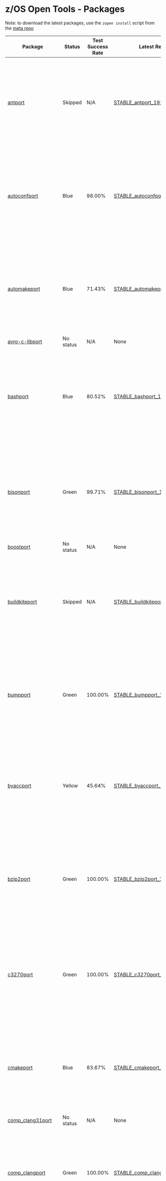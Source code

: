# z/OS Open Tools - Packages

Note: to download the latest packages, use the `zopen install` script from the [meta repo](https://github.com/ZOSOpenTools/meta)

| Package | Status | Test Success Rate | Latest Release | Description |
|---|---|---|---|---|
| [antport](https://github.com/ZOSOpenTools/antport)|Skipped| N/A| [STABLE_antport_1910](https://github.com/ZOSOpenTools/antport/releases/tag/STABLE_antport_1910)| Ant is a Java based build tool.<br /><b>Test Status:</b> Skipped (tests skipped)<br /><b>Runtime Dependencies:</b> java<br /><b>Build Dependencies:</b> comp_xlclang curl git gzip java jq sed tar zoslib<br /><br /><b>Command to download and install on z/OS (if you have curl)</b> <pre>curl -o ant-DEV.20231214_154818.zos.pax.Z -L https://github.com/ZOSOpenTools/antport/releases/download/STABLE_antport_1910/ant-DEV.20231214_154818.zos.pax.Z && pax -rf ant-DEV.20231214_154818.zos.pax.Z && cd ant-DEV && . ./.env</pre><br /><b>Or use:</b> <pre>zopen install ant</pre>
| [autoconfport](https://github.com/ZOSOpenTools/autoconfport)|Blue|98.00%| [STABLE_autoconfport_1736](https://github.com/ZOSOpenTools/autoconfport/releases/tag/STABLE_autoconfport_1736)| Autoconf is an extensible package of M4 macros that produce shell scripts to automatically configure software source code packages.<br /><b>Test Status:</b> Blue (587 tests pass out of 599 tests - 98.00% success rate)<br /><b>Runtime Dependencies:</b> m4 perl<br /><b>Build Dependencies:</b> autoconf automake bash comp_xlclang curl flex git gzip jq m4 make perl sed tar texinfo zlib zoslib<br /><br /><b>Command to download and install on z/OS (if you have curl)</b> <pre>curl -o autoconf-2.71.20231114_002453.zos.pax.Z -L https://github.com/ZOSOpenTools/autoconfport/releases/download/STABLE_autoconfport_1736/autoconf-2.71.20231114_002453.zos.pax.Z && pax -rf autoconf-2.71.20231114_002453.zos.pax.Z && cd autoconf-2.71 && . ./.env</pre><br /><b>Or use:</b> <pre>zopen install autoconf</pre>
| [automakeport](https://github.com/ZOSOpenTools/automakeport)|Blue|71.43%| [STABLE_automakeport_1734](https://github.com/ZOSOpenTools/automakeport/releases/tag/STABLE_automakeport_1734)| GNU Automake is a tool for automatically generating Makefile.in files compliant with the GNU Coding Standards.<br /><b>Test Status:</b> Blue (5 tests pass out of 7 tests - 71.43% success rate)<br /><b>Runtime Dependencies:</b> No dependencies<br /><b>Build Dependencies:</b> autoconf comp_xlclang coreutils curl gawk git gzip help2man jq m4 make perl sed tar zoslib<br /><br /><b>Command to download and install on z/OS (if you have curl)</b> <pre>curl -o automake-1.16.5.20231114_060401.zos.pax.Z -L https://github.com/ZOSOpenTools/automakeport/releases/download/STABLE_automakeport_1734/automake-1.16.5.20231114_060401.zos.pax.Z && pax -rf automake-1.16.5.20231114_060401.zos.pax.Z && cd automake-1.16.5 && . ./.env</pre><br /><b>Or use:</b> <pre>zopen install automake</pre>
| [avro-c-libport](https://github.com/ZOSOpenTools/avro-c-libport)| No status| N/A| None | |
| [bashport](https://github.com/ZOSOpenTools/bashport)|Blue|80.52%| [STABLE_bashport_1808](https://github.com/ZOSOpenTools/bashport/releases/tag/STABLE_bashport_1808)| Bash is the GNU Projects the Bourne Again SHell<br /><b>Test Status:</b> Blue (62 tests pass out of 77 tests - 80.52% success rate)<br /><b>Runtime Dependencies:</b> No dependencies<br /><b>Build Dependencies:</b> comp_clang coreutils curl diffutils git grep gzip jq make ncurses sed tar zoslib<br /><br /><b>Command to download and install on z/OS (if you have curl)</b> <pre>curl -o bash-5.2.21.20231123_190008.zos.pax.Z -L https://github.com/ZOSOpenTools/bashport/releases/download/STABLE_bashport_1808/bash-5.2.21.20231123_190008.zos.pax.Z && pax -rf bash-5.2.21.20231123_190008.zos.pax.Z && cd bash-5.2.21 && . ./.env</pre><br /><b>Or use:</b> <pre>zopen install bash</pre>
| [bisonport](https://github.com/ZOSOpenTools/bisonport)|Green|99.71%| [STABLE_bisonport_1616](https://github.com/ZOSOpenTools/bisonport/releases/tag/STABLE_bisonport_1616)| Bison is a general-purpose parser generator that converts an annotated context-free grammar into a deterministic LR or generalized LR (GLR) parser.<br /><b>Test Status:</b> Green (694 tests pass out of 696 tests - 99.71% success rate)<br /><b>Runtime Dependencies:</b> No dependencies<br /><b>Build Dependencies:</b> autoconf bash comp_clang coreutils curl diffutils flex git gzip help2man jq libiconv m4 make perl sed tar texinfo zoslib<br /><br /><b>Command to download and install on z/OS (if you have curl)</b> <pre>curl -o bison-3.8.2.20231108_184648.zos.pax.Z -L https://github.com/ZOSOpenTools/bisonport/releases/download/STABLE_bisonport_1616/bison-3.8.2.20231108_184648.zos.pax.Z && pax -rf bison-3.8.2.20231108_184648.zos.pax.Z && cd bison-3.8.2 && . ./.env</pre><br /><b>Or use:</b> <pre>zopen install bison</pre>
| [boostport](https://github.com/ZOSOpenTools/boostport)| No status| N/A| None | |
| [buildkiteport](https://github.com/ZOSOpenTools/buildkiteport)|Skipped| N/A| [STABLE_buildkiteport_1846](https://github.com/ZOSOpenTools/buildkiteport/releases/tag/STABLE_buildkiteport_1846)| Buildkite CI/CD<br /><b>Test Status:</b> Skipped (tests skipped)<br /><b>Runtime Dependencies:</b> No dependencies<br /><b>Build Dependencies:</b> comp_go curl git jq sed zoslib<br /><br /><b>Command to download and install on z/OS (if you have curl)</b> <pre>curl -o buildkite-DEV.20231127_211341.zos.pax.Z -L https://github.com/ZOSOpenTools/buildkiteport/releases/download/STABLE_buildkiteport_1846/buildkite-DEV.20231127_211341.zos.pax.Z && pax -rf buildkite-DEV.20231127_211341.zos.pax.Z && cd buildkite-DEV && . ./.env</pre><br /><b>Or use:</b> <pre>zopen install buildkite</pre>
| [bumpport](https://github.com/ZOSOpenTools/bumpport)|Green|100.00%| [STABLE_bumpport_1582](https://github.com/ZOSOpenTools/bumpport/releases/tag/STABLE_bumpport_1582)| A generic version tracking and update tool<br /><b>Test Status:</b> Green (12 tests pass out of 12 tests - 100.00% success rate)<br /><b>Runtime Dependencies:</b> No dependencies<br /><b>Build Dependencies:</b> comp_go comp_xlclang curl git jq sed zoslib<br /><br /><b>Command to download and install on z/OS (if you have curl)</b> <pre>curl -o bump-master.20231108_184515.zos.pax.Z -L https://github.com/ZOSOpenTools/bumpport/releases/download/STABLE_bumpport_1582/bump-master.20231108_184515.zos.pax.Z && pax -rf bump-master.20231108_184515.zos.pax.Z && cd bump-master && . ./.env</pre><br /><b>Or use:</b> <pre>zopen install bump</pre>
| [byaccport](https://github.com/ZOSOpenTools/byaccport)|Yellow|45.64%| [STABLE_byaccport_1583](https://github.com/ZOSOpenTools/byaccport/releases/tag/STABLE_byaccport_1583)| Berkeley Yacc (byacc) is generally conceded to be the best yacc variant available<br /><b>Test Status:</b> Yellow (157 tests pass out of 344 tests - 45.64% success rate)<br /><b>Runtime Dependencies:</b> No dependencies<br /><b>Build Dependencies:</b> comp_clang coreutils curl diffutils git grep gzip jq make sed tar zoslib<br /><br /><b>Command to download and install on z/OS (if you have curl)</b> <pre>curl -o byacc-20230521.20231108_234502.zos.pax.Z -L https://github.com/ZOSOpenTools/byaccport/releases/download/STABLE_byaccport_1583/byacc-20230521.20231108_234502.zos.pax.Z && pax -rf byacc-20230521.20231108_234502.zos.pax.Z && cd byacc-20230521 && . ./.env</pre><br /><b>Or use:</b> <pre>zopen install byacc</pre>
| [bzip2port](https://github.com/ZOSOpenTools/bzip2port)|Green|100.00%| [STABLE_bzip2port_1706](https://github.com/ZOSOpenTools/bzip2port/releases/tag/STABLE_bzip2port_1706)| The bzip2 compression program.<br /><b>Test Status:</b> Green (6 tests pass out of 6 tests - 100.00% success rate)<br /><b>Runtime Dependencies:</b> No dependencies<br /><b>Build Dependencies:</b> comp_xlclang curl git gzip jq make sed tar zoslib<br /><br /><b>Command to download and install on z/OS (if you have curl)</b> <pre>curl -o bzip2-1.0.8.20231113_064143.zos.pax.Z -L https://github.com/ZOSOpenTools/bzip2port/releases/download/STABLE_bzip2port_1706/bzip2-1.0.8.20231113_064143.zos.pax.Z && pax -rf bzip2-1.0.8.20231113_064143.zos.pax.Z && cd bzip2-1.0.8 && . ./.env</pre><br /><b>Or use:</b> <pre>zopen install bzip2</pre>
| [c3270port](https://github.com/ZOSOpenTools/c3270port)|Green|100.00%| [STABLE_c3270port_1912](https://github.com/ZOSOpenTools/c3270port/releases/tag/STABLE_c3270port_1912)| 3270 termina<br /><b>Test Status:</b> Green (1 tests pass out of 1 tests - 100.00% success rate)<br /><b>Runtime Dependencies:</b> ncurses<br /><b>Build Dependencies:</b> comp_clang coreutils curl git gzip jq make ncurses openssl sed tar zoslib<br /><br /><b>Command to download and install on z/OS (if you have curl)</b> <pre>curl -o c3270-DEV.20231214_154351.zos.pax.Z -L https://github.com/ZOSOpenTools/c3270port/releases/download/STABLE_c3270port_1912/c3270-DEV.20231214_154351.zos.pax.Z && pax -rf c3270-DEV.20231214_154351.zos.pax.Z && cd c3270-DEV && . ./.env</pre><br /><b>Or use:</b> <pre>zopen install c3270</pre>
| [cmakeport](https://github.com/ZOSOpenTools/cmakeport)|Blue|83.67%| [STABLE_cmakeport_1834](https://github.com/ZOSOpenTools/cmakeport/releases/tag/STABLE_cmakeport_1834)| CMake is used to control the software compilation process using simple platform and compiler independent configuration files, and generate native makefiles.<br /><b>Test Status:</b> Blue (502 tests pass out of 600 tests - 83.67% success rate)<br /><b>Runtime Dependencies:</b> No dependencies<br /><b>Build Dependencies:</b> cmake comp_clang curl git jq make sed zoslib<br /><br /><b>Command to download and install on z/OS (if you have curl)</b> <pre>curl -o CMake-heads.v3.27.8.20231124_184234.zos.pax.Z -L https://github.com/ZOSOpenTools/cmakeport/releases/download/STABLE_cmakeport_1834/CMake-heads.v3.27.8.20231124_184234.zos.pax.Z && pax -rf CMake-heads.v3.27.8.20231124_184234.zos.pax.Z && cd CMake-heads.v3.27.8 && . ./.env</pre><br /><b>Or use:</b> <pre>zopen install cmake</pre>
| [comp_clang31port](https://github.com/ZOSOpenTools/comp_clang31port)| No status| N/A| None | |
| [comp_clangport](https://github.com/ZOSOpenTools/comp_clangport)|Green|100.00%| [STABLE_comp_clangport_1916](https://github.com/ZOSOpenTools/comp_clangport/releases/tag/STABLE_comp_clangport_1916)| IBM Clang for z/OS<br /><b>Test Status:</b> Green (1 tests pass out of 1 tests - 100.00% success rate)<br /><b>Runtime Dependencies:</b> No dependencies<br /><b>Build Dependencies:</b> comp_xlclang curl git jq sed zoslib<br /><br /><b>Command to download and install on z/OS (if you have curl)</b> <pre>curl -o comp_clang-DEV.20231214_211618.zos.pax.Z -L https://github.com/ZOSOpenTools/comp_clangport/releases/download/STABLE_comp_clangport_1916/comp_clang-DEV.20231214_211618.zos.pax.Z && pax -rf comp_clang-DEV.20231214_211618.zos.pax.Z && cd comp_clang-DEV && . ./.env</pre><br /><b>Or use:</b> <pre>zopen install comp_clang</pre>
| [comp_goport](https://github.com/ZOSOpenTools/comp_goport)|Green|100.00%| [STABLE_comp_goport_1826](https://github.com/ZOSOpenTools/comp_goport/releases/tag/STABLE_comp_goport_1826)| IBM Go build<br /><b>Test Status:</b> Green (1 tests pass out of 1 tests - 100.00% success rate)<br /><b>Runtime Dependencies:</b> No dependencies<br /><b>Build Dependencies:</b> comp_xlclang curl git jq sed zoslib<br /><br /><b>Command to download and install on z/OS (if you have curl)</b> <pre>curl -o comp_go-DEV.20231124_212729.zos.pax.Z -L https://github.com/ZOSOpenTools/comp_goport/releases/download/STABLE_comp_goport_1826/comp_go-DEV.20231124_212729.zos.pax.Z && pax -rf comp_go-DEV.20231124_212729.zos.pax.Z && cd comp_go-DEV && . ./.env</pre><br /><b>Or use:</b> <pre>zopen install comp_go</pre>
| [comp_xlclangport](https://github.com/ZOSOpenTools/comp_xlclangport)|Green|100.00%| [STABLE_comp_xlclangport_1827](https://github.com/ZOSOpenTools/comp_xlclangport/releases/tag/STABLE_comp_xlclangport_1827)| IBM XL Clang<br /><b>Test Status:</b> Green (1 tests pass out of 1 tests - 100.00% success rate)<br /><b>Runtime Dependencies:</b> No dependencies<br /><b>Build Dependencies:</b> comp_xlclang curl git jq sed zoslib<br /><br /><b>Command to download and install on z/OS (if you have curl)</b> <pre>curl -o comp_xlclang-DEV.20231124_214910.zos.pax.Z -L https://github.com/ZOSOpenTools/comp_xlclangport/releases/download/STABLE_comp_xlclangport_1827/comp_xlclang-DEV.20231124_214910.zos.pax.Z && pax -rf comp_xlclang-DEV.20231124_214910.zos.pax.Z && cd comp_xlclang-DEV && . ./.env</pre><br /><b>Or use:</b> <pre>zopen install comp_xlclang</pre>
| [coreutilsport](https://github.com/ZOSOpenTools/coreutilsport)|Blue|80.62%| [STABLE_coreutilsport_1780](https://github.com/ZOSOpenTools/coreutilsport/releases/tag/STABLE_coreutilsport_1780)| The GNU Core Utilities are the basic file, shell and text manipulation utilities of the GNU operating system.<br /><b>Test Status:</b> Blue (183 tests pass out of 227 tests - 80.62% success rate)<br /><b>Runtime Dependencies:</b> No dependencies<br /><b>Build Dependencies:</b> autoconf automake comp_clang curl diffutils gettext git gzip jq m4 make perl sed tar zoslib<br /><br /><b>Command to download and install on z/OS (if you have curl)</b> <pre>curl -o coreutils-9.4.20231116_212509.zos.pax.Z -L https://github.com/ZOSOpenTools/coreutilsport/releases/download/STABLE_coreutilsport_1780/coreutils-9.4.20231116_212509.zos.pax.Z && pax -rf coreutils-9.4.20231116_212509.zos.pax.Z && cd coreutils-9.4 && . ./.env</pre><br /><b>Or use:</b> <pre>zopen install coreutils</pre>
| [cscopeport](https://github.com/ZOSOpenTools/cscopeport)|Green|100.00%| [STABLE_cscopeport_1777](https://github.com/ZOSOpenTools/cscopeport/releases/tag/STABLE_cscopeport_1777)| cscope<br /><b>Test Status:</b> Green (1 tests pass out of 1 tests - 100.00% success rate)<br /><b>Runtime Dependencies:</b> No dependencies<br /><b>Build Dependencies:</b> comp_clang curl flex git gzip jq m4 make ncurses sed tar zoslib<br /><br /><b>Command to download and install on z/OS (if you have curl)</b> <pre>curl -o cscope-15.9.20231116_202810.zos.pax.Z -L https://github.com/ZOSOpenTools/cscopeport/releases/download/STABLE_cscopeport_1777/cscope-15.9.20231116_202810.zos.pax.Z && pax -rf cscope-15.9.20231116_202810.zos.pax.Z && cd cscope-15.9 && . ./.env</pre><br /><b>Or use:</b> <pre>zopen install cscope</pre>
| [ctagsport](https://github.com/ZOSOpenTools/ctagsport)|Blue|98.14%| [STABLE_ctagsport_1786](https://github.com/ZOSOpenTools/ctagsport/releases/tag/STABLE_ctagsport_1786)| ctags generates an index (or tag) file of language objects found in source files for programming languages.<br /><b>Test Status:</b> Blue (1321 tests pass out of 1346 tests - 98.14% success rate)<br /><b>Runtime Dependencies:</b> No dependencies<br /><b>Build Dependencies:</b> autoconf automake comp_clang curl diffutils gettext git grep jq m4 make perl pkgconfig python sed zoslib<br /><br /><b>Command to download and install on z/OS (if you have curl)</b> <pre>curl -o ctags-heads.v6.0.0.20231120_141715.zos.pax.Z -L https://github.com/ZOSOpenTools/ctagsport/releases/download/STABLE_ctagsport_1786/ctags-heads.v6.0.0.20231120_141715.zos.pax.Z && pax -rf ctags-heads.v6.0.0.20231120_141715.zos.pax.Z && cd ctags-heads.v6.0.0 && . ./.env</pre><br /><b>Or use:</b> <pre>zopen install ctags</pre>
| [cunitport](https://github.com/ZOSOpenTools/cunitport)| No status| N/A| None | |
| [curlport](https://github.com/ZOSOpenTools/curlport)|Green|99.61%| [STABLE_curlport_1619](https://github.com/ZOSOpenTools/curlport/releases/tag/STABLE_curlport_1619)| curl is used in command lines or scripts to transfer data.<br /><b>Test Status:</b> Green (1268 tests pass out of 1273 tests - 99.61% success rate)<br /><b>Runtime Dependencies:</b> No dependencies<br /><b>Build Dependencies:</b> autoconf comp_xlclang curl gawk git gzip jq m4 make openssl perl python sed tar zlib zoslib<br /><br /><b>Command to download and install on z/OS (if you have curl)</b> <pre>curl -o curl-8.4.0.20231109_021914.zos.pax.Z -L https://github.com/ZOSOpenTools/curlport/releases/download/STABLE_curlport_1619/curl-8.4.0.20231109_021914.zos.pax.Z && pax -rf curl-8.4.0.20231109_021914.zos.pax.Z && cd curl-8.4.0 && . ./.env</pre><br /><b>Or use:</b> <pre>zopen install curl</pre>
| [curl_31port](https://github.com/ZOSOpenTools/curl_31port)| No status| N/A| None | |
| [depot_toolsport](https://github.com/ZOSOpenTools/depot_toolsport)| No status| N/A| None | |
| [diffutilsport](https://github.com/ZOSOpenTools/diffutilsport)|Blue|92.78%| [STABLE_diffutilsport_1795](https://github.com/ZOSOpenTools/diffutilsport/releases/tag/STABLE_diffutilsport_1795)| GNU Diffutils is a package of several programs related to finding differences between files.<br /><b>Test Status:</b> Blue (167 tests pass out of 180 tests - 92.78% success rate)<br /><b>Runtime Dependencies:</b> No dependencies<br /><b>Build Dependencies:</b> bash comp_clang coreutils curl git jq make sed tar xz zoslib<br /><br /><b>Command to download and install on z/OS (if you have curl)</b> <pre>curl -o diffutils-3.10.20231121_233044.zos.pax.Z -L https://github.com/ZOSOpenTools/diffutilsport/releases/download/STABLE_diffutilsport_1795/diffutils-3.10.20231121_233044.zos.pax.Z && pax -rf diffutils-3.10.20231121_233044.zos.pax.Z && cd diffutils-3.10 && . ./.env</pre><br /><b>Or use:</b> <pre>zopen install diffutils</pre>
| [direnvport](https://github.com/ZOSOpenTools/direnvport)| No status| N/A| None | |
| [dos2unixport](https://github.com/ZOSOpenTools/dos2unixport)|Blue|99.15%| [STABLE_dos2unixport_1747](https://github.com/ZOSOpenTools/dos2unixport/releases/tag/STABLE_dos2unixport_1747)| Text file format converters<br /><b>Test Status:</b> Blue (116 tests pass out of 117 tests - 99.15% success rate)<br /><b>Runtime Dependencies:</b> No dependencies<br /><b>Build Dependencies:</b> comp_xlclang coreutils curl git jq make sed zoslib<br /><br /><b>Command to download and install on z/OS (if you have curl)</b> <pre>curl -o dos2unix-master.20231114_165830.zos.pax.Z -L https://github.com/ZOSOpenTools/dos2unixport/releases/download/STABLE_dos2unixport_1747/dos2unix-master.20231114_165830.zos.pax.Z && pax -rf dos2unix-master.20231114_165830.zos.pax.Z && cd dos2unix-master && . ./.env</pre><br /><b>Or use:</b> <pre>zopen install dos2unix</pre>
| [duckdbport](https://github.com/ZOSOpenTools/duckdbport)|Green|100.00%| [STABLE_duckdbport_1604](https://github.com/ZOSOpenTools/duckdbport/releases/tag/STABLE_duckdbport_1604)| DuckDB is an in-process SQL OLAP Database Management System<br /><b>Test Status:</b> Green (1 tests pass out of 1 tests - 100.00% success rate)<br /><b>Runtime Dependencies:</b> No dependencies<br /><b>Build Dependencies:</b> cmake comp_clang curl git jq make ninja sed zoslib<br /><br /><b>Command to download and install on z/OS (if you have curl)</b> <pre>curl -o duckdb-main.20231109_020409.zos.pax.Z -L https://github.com/ZOSOpenTools/duckdbport/releases/download/STABLE_duckdbport_1604/duckdb-main.20231109_020409.zos.pax.Z && pax -rf duckdb-main.20231109_020409.zos.pax.Z && cd duckdb-main && . ./.env</pre><br /><b>Or use:</b> <pre>zopen install duckdb</pre>
| [dufport](https://github.com/ZOSOpenTools/dufport)| No status| N/A| None | |
| [emacsport](https://github.com/ZOSOpenTools/emacsport)| No status| N/A| None | |
| [esbuildport](https://github.com/ZOSOpenTools/esbuildport)| No status| N/A| None | |
| [expatport](https://github.com/ZOSOpenTools/expatport)|Green|100.00%| [STABLE_expatport_1750](https://github.com/ZOSOpenTools/expatport/releases/tag/STABLE_expatport_1750)| expat description<br /><b>Test Status:</b> Green (2 tests pass out of 2 tests - 100.00% success rate)<br /><b>Runtime Dependencies:</b> No dependencies<br /><b>Build Dependencies:</b> bash comp_xlclang coreutils curl git gzip jq make sed tar zoslib<br /><br /><b>Command to download and install on z/OS (if you have curl)</b> <pre>curl -o expat-2.5.0.20231115_144847.zos.pax.Z -L https://github.com/ZOSOpenTools/expatport/releases/download/STABLE_expatport_1750/expat-2.5.0.20231115_144847.zos.pax.Z && pax -rf expat-2.5.0.20231115_144847.zos.pax.Z && cd expat-2.5.0 && . ./.env</pre><br /><b>Or use:</b> <pre>zopen install expat</pre>
| [expectport](https://github.com/ZOSOpenTools/expectport)|Skipped| N/A| [STABLE_expectport_1836](https://github.com/ZOSOpenTools/expectport/releases/tag/STABLE_expectport_1836)| Expect is a tool for automating interactive applications such as telnet, ftp, passwd, fsck, rlogin, tip, etc<br /><b>Test Status:</b> Skipped (tests skipped)<br /><b>Runtime Dependencies:</b> tcl<br /><b>Build Dependencies:</b> comp_xlclang curl git gzip jq make sed tar tcl zoslib<br /><br /><b>Command to download and install on z/OS (if you have curl)</b> <pre>curl -o expect-5.45.4.20231126_223447.zos.pax.Z -L https://github.com/ZOSOpenTools/expectport/releases/download/STABLE_expectport_1836/expect-5.45.4.20231126_223447.zos.pax.Z && pax -rf expect-5.45.4.20231126_223447.zos.pax.Z && cd expect-5.45.4 && . ./.env</pre><br /><b>Or use:</b> <pre>zopen install expect</pre>
| [findutilsport](https://github.com/ZOSOpenTools/findutilsport)|Blue|91.95%| [STABLE_findutilsport_1765](https://github.com/ZOSOpenTools/findutilsport/releases/tag/STABLE_findutilsport_1765)| The GNU Find Utilities are the basic directory searching utilities of the GNU operating system.<br /><b>Test Status:</b> Blue (217 tests pass out of 236 tests - 91.95% success rate)<br /><b>Runtime Dependencies:</b> No dependencies<br /><b>Build Dependencies:</b> comp_xlclang coreutils curl git jq make sed tar xz zoslib<br /><br /><b>Command to download and install on z/OS (if you have curl)</b> <pre>curl -o findutils-4.9.0.20231115_215243.zos.pax.Z -L https://github.com/ZOSOpenTools/findutilsport/releases/download/STABLE_findutilsport_1765/findutils-4.9.0.20231115_215243.zos.pax.Z && pax -rf findutils-4.9.0.20231115_215243.zos.pax.Z && cd findutils-4.9.0 && . ./.env</pre><br /><b>Or use:</b> <pre>zopen install findutils</pre>
| [flexport](https://github.com/ZOSOpenTools/flexport)|Green|100.00%| [STABLE_flexport_1662](https://github.com/ZOSOpenTools/flexport/releases/tag/STABLE_flexport_1662)| a fast lexical analyzer<br /><b>Test Status:</b> Green (110 tests pass out of 110 tests - 100.00% success rate)<br /><b>Runtime Dependencies:</b> No dependencies<br /><b>Build Dependencies:</b> bash comp_clang coreutils curl diffutils getopt git gzip jq m4 make sed tar zoslib<br /><br /><b>Command to download and install on z/OS (if you have curl)</b> <pre>curl -o flex-2.6.4.20231109_132438.zos.pax.Z -L https://github.com/ZOSOpenTools/flexport/releases/download/STABLE_flexport_1662/flex-2.6.4.20231109_132438.zos.pax.Z && pax -rf flex-2.6.4.20231109_132438.zos.pax.Z && cd flex-2.6.4 && . ./.env</pre><br /><b>Or use:</b> <pre>zopen install flex</pre>
| [fzfport](https://github.com/ZOSOpenTools/fzfport)| No status| N/A| None | |
| [gawkport](https://github.com/ZOSOpenTools/gawkport)|Blue|93.45%| [STABLE_gawkport_1708](https://github.com/ZOSOpenTools/gawkport/releases/tag/STABLE_gawkport_1708)| The gawk utility interprets a special-purpose programming language that makes it possible to handle simple data-reformatting jobs with just a few lines of code.<br /><b>Test Status:</b> Blue (585 tests pass out of 626 tests - 93.45% success rate)<br /><b>Runtime Dependencies:</b> No dependencies<br /><b>Build Dependencies:</b> comp_xlclang curl diffutils git gzip jq make sed tar zoslib<br /><br /><b>Command to download and install on z/OS (if you have curl)</b> <pre>curl -o gawk-5.2.2.20231113_013656.zos.pax.Z -L https://github.com/ZOSOpenTools/gawkport/releases/download/STABLE_gawkport_1708/gawk-5.2.2.20231113_013656.zos.pax.Z && pax -rf gawk-5.2.2.20231113_013656.zos.pax.Z && cd gawk-5.2.2 && . ./.env</pre><br /><b>Or use:</b> <pre>zopen install gawk</pre>
| [getoptport](https://github.com/ZOSOpenTools/getoptport)|Blue|52.17%| [STABLE_getoptport_1593](https://github.com/ZOSOpenTools/getoptport/releases/tag/STABLE_getoptport_1593)| An options parser<br /><b>Test Status:</b> Blue (12 tests pass out of 23 tests - 52.17% success rate)<br /><b>Runtime Dependencies:</b> No dependencies<br /><b>Build Dependencies:</b> comp_clang coreutils curl diffutils gettext git gzip jq make sed tar zoslib<br /><br /><b>Command to download and install on z/OS (if you have curl)</b> <pre>curl -o getopt-1.1.6.20231109_013012.zos.pax.Z -L https://github.com/ZOSOpenTools/getoptport/releases/download/STABLE_getoptport_1593/getopt-1.1.6.20231109_013012.zos.pax.Z && pax -rf getopt-1.1.6.20231109_013012.zos.pax.Z && cd getopt-1.1.6 && . ./.env</pre><br /><b>Or use:</b> <pre>zopen install getopt</pre>
| [gettextport](https://github.com/ZOSOpenTools/gettextport)|Blue|87.42%| [STABLE_gettextport_1766](https://github.com/ZOSOpenTools/gettextport/releases/tag/STABLE_gettextport_1766)| gettext is an internationalization and localization system commonly used for writing multilingual programs on Unix-like computer operating systems.<br /><b>Test Status:</b> Blue (389 tests pass out of 445 tests - 87.42% success rate)<br /><b>Runtime Dependencies:</b> No dependencies<br /><b>Build Dependencies:</b> autoconf automake comp_xlclang coreutils curl git gzip jq m4 make ncurses perl sed tar zoslib<br /><br /><b>Command to download and install on z/OS (if you have curl)</b> <pre>curl -o gettext-0.21.20231115_132944.zos.pax.Z -L https://github.com/ZOSOpenTools/gettextport/releases/download/STABLE_gettextport_1766/gettext-0.21.20231115_132944.zos.pax.Z && pax -rf gettext-0.21.20231115_132944.zos.pax.Z && cd gettext-0.21 && . ./.env</pre><br /><b>Or use:</b> <pre>zopen install gettext</pre>
| [githubcliport](https://github.com/ZOSOpenTools/githubcliport)|Skipped| N/A| [DEV_githubcliport_1848](https://github.com/ZOSOpenTools/githubcliport/releases/tag/DEV_githubcliport_1848)| cli is GitHub on the command line. It brings pull requests, issues, and other GitHub concepts to the terminal next to where you are already working with git and your code.<br /><b>Test Status:</b> Skipped (tests skipped)<br /><b>Runtime Dependencies:</b> git<br /><b>Build Dependencies:</b> comp_go coreutils curl git jq make sed wharf zoslib<br /><br /><b>Command to download and install on z/OS (if you have curl)</b> <pre>curl -o githubcli-DEV.20231128_163242.zos.pax.Z -L https://github.com/ZOSOpenTools/githubcliport/releases/download/DEV_githubcliport_1848/githubcli-DEV.20231128_163242.zos.pax.Z && pax -rf githubcli-DEV.20231128_163242.zos.pax.Z && cd githubcli-DEV && . ./.env</pre><br /><b>Or use:</b> <pre>zopen install githubcli</pre>
| [gitlab-runnerport](https://github.com/ZOSOpenTools/gitlab-runnerport)| No status| N/A| None | |
| [gitport](https://github.com/ZOSOpenTools/gitport)|Blue|96.70%| [STABLE_gitport_1844](https://github.com/ZOSOpenTools/gitport/releases/tag/STABLE_gitport_1844)| a distributed version control system<br /><b>Test Status:</b> Blue (88 tests pass out of 91 tests - 96.70% success rate)<br /><b>Runtime Dependencies:</b> bash less ncurses perl<br /><b>Build Dependencies:</b> autoconf automake bash comp_clang coreutils curl diffutils expat gettext git gzip help2man jq libpcre2 m4 make ncurses openssl perl sed tar texinfo xz zlib zoslib<br /><br /><b>Command to download and install on z/OS (if you have curl)</b> <pre>curl -o git-2.43.0.20231127_145951.zos.pax.Z -L https://github.com/ZOSOpenTools/gitport/releases/download/STABLE_gitport_1844/git-2.43.0.20231127_145951.zos.pax.Z && pax -rf git-2.43.0.20231127_145951.zos.pax.Z && cd git-2.43.0 && . ./.env</pre><br /><b>Or use:</b> <pre>zopen install git</pre>
| [gmpport](https://github.com/ZOSOpenTools/gmpport)|Green|100.00%| [STABLE_gmpport_1915](https://github.com/ZOSOpenTools/gmpport/releases/tag/STABLE_gmpport_1915)| GMP is a free library for arbitrary precision arithmetic, operating on signed integers, rational numbers, and floating-point numbers.<br /><b>Test Status:</b> Green (178 tests pass out of 178 tests - 100.00% success rate)<br /><b>Runtime Dependencies:</b> No dependencies<br /><b>Build Dependencies:</b> comp_clang curl git jq make sed tar xz zoslib<br /><br /><b>Command to download and install on z/OS (if you have curl)</b> <pre>curl -o gmp-6.3.0.20231214_204802.zos.pax.Z -L https://github.com/ZOSOpenTools/gmpport/releases/download/STABLE_gmpport_1915/gmp-6.3.0.20231214_204802.zos.pax.Z && pax -rf gmp-6.3.0.20231214_204802.zos.pax.Z && cd gmp-6.3.0 && . ./.env</pre><br /><b>Or use:</b> <pre>zopen install gmp</pre>
| [gnport](https://github.com/ZOSOpenTools/gnport)| No status| N/A| None | |
| [gnulibport](https://github.com/ZOSOpenTools/gnulibport)|Green|100.00%| [STABLE_gnulibport_1913](https://github.com/ZOSOpenTools/gnulibport/releases/tag/STABLE_gnulibport_1913)| Gnulib is a central location for common GNU code, intended to be shared among GNU packages.<br /><b>Test Status:</b> Green (1 tests pass out of 1 tests - 100.00% success rate)<br /><b>Runtime Dependencies:</b> No dependencies<br /><b>Build Dependencies:</b> autoconf automake comp_xlclang coreutils curl diffutils findutils git grep jq m4 make perl sed zoslib<br /><br /><b>Command to download and install on z/OS (if you have curl)</b> <pre>curl -o gnulib-master.20231214_222615.zos.pax.Z -L https://github.com/ZOSOpenTools/gnulibport/releases/download/STABLE_gnulibport_1913/gnulib-master.20231214_222615.zos.pax.Z && pax -rf gnulib-master.20231214_222615.zos.pax.Z && cd gnulib-master && . ./.env</pre><br /><b>Or use:</b> <pre>zopen install gnulib</pre>
| [gperfport](https://github.com/ZOSOpenTools/gperfport)|Green|100.00%| [STABLE_gperfport_1760](https://github.com/ZOSOpenTools/gperfport/releases/tag/STABLE_gperfport_1760)| GNU gperf is a tool which generates perfect hash functions.<br /><b>Test Status:</b> Green (23 tests pass out of 23 tests - 100.00% success rate)<br /><b>Runtime Dependencies:</b> No dependencies<br /><b>Build Dependencies:</b> comp_xlclang curl git gzip jq make sed tar zoslib<br /><br /><b>Command to download and install on z/OS (if you have curl)</b> <pre>curl -o gperf-3.1.20231115_175931.zos.pax.Z -L https://github.com/ZOSOpenTools/gperfport/releases/download/STABLE_gperfport_1760/gperf-3.1.20231115_175931.zos.pax.Z && pax -rf gperf-3.1.20231115_175931.zos.pax.Z && cd gperf-3.1 && . ./.env</pre><br /><b>Or use:</b> <pre>zopen install gperf</pre>
| [gpgport](https://github.com/ZOSOpenTools/gpgport)|Blue|82.05%| [STABLE_gpgport_1903](https://github.com/ZOSOpenTools/gpgport/releases/tag/STABLE_gpgport_1903)| GnuPG allows you to encrypt and sign your data and communications<br /><b>Test Status:</b> Blue (32 tests pass out of 39 tests - 82.05% success rate)<br /><b>Runtime Dependencies:</b> pinentry<br /><b>Build Dependencies:</b> autoconf automake bzip2 comp_clang curl diffutils gettext git jq libassuan libgcrypt libgpgerror libksba m4 make ncurses npth ntbtls perl pinentry sed tar texinfo zip zlib zoslib<br /><br /><b>Command to download and install on z/OS (if you have curl)</b> <pre>curl -o gnupg-2.4.3.20231212_102351.zos.pax.Z -L https://github.com/ZOSOpenTools/gpgport/releases/download/STABLE_gpgport_1903/gnupg-2.4.3.20231212_102351.zos.pax.Z && pax -rf gnupg-2.4.3.20231212_102351.zos.pax.Z && cd gnupg-2.4.3 && . ./.env</pre><br /><b>Or use:</b> <pre>zopen install gpg</pre>
| [grepport](https://github.com/ZOSOpenTools/grepport)|Blue|92.13%| [STABLE_grepport_1710](https://github.com/ZOSOpenTools/grepport/releases/tag/STABLE_grepport_1710)| Grep searches one or more input files for lines containing a match to a specified pattern. By default, Grep outputs the matching lines.<br /><b>Test Status:</b> Blue (117 tests pass out of 127 tests - 92.13% success rate)<br /><b>Runtime Dependencies:</b> No dependencies<br /><b>Build Dependencies:</b> comp_clang coreutils curl diffutils findutils git gzip jq make sed tar zoslib<br /><br /><b>Command to download and install on z/OS (if you have curl)</b> <pre>curl -o grep-3.11.20231113_062338.zos.pax.Z -L https://github.com/ZOSOpenTools/grepport/releases/download/STABLE_grepport_1710/grep-3.11.20231113_062338.zos.pax.Z && pax -rf grep-3.11.20231113_062338.zos.pax.Z && cd grep-3.11 && . ./.env</pre><br /><b>Or use:</b> <pre>zopen install grep</pre>
| [groffport](https://github.com/ZOSOpenTools/groffport)|Blue|96.95%| [STABLE_groffport_1833](https://github.com/ZOSOpenTools/groffport/releases/tag/STABLE_groffport_1833)| Typesetting library<br /><b>Test Status:</b> Blue (159 tests pass out of 164 tests - 96.95% success rate)<br /><b>Runtime Dependencies:</b> No dependencies<br /><b>Build Dependencies:</b> comp_clang coreutils curl diffutils git gzip jq m4 make perl sed tar texinfo zoslib<br /><br /><b>Command to download and install on z/OS (if you have curl)</b> <pre>curl -o groff-1.23.0.20231125_001243.zos.pax.Z -L https://github.com/ZOSOpenTools/groffport/releases/download/STABLE_groffport_1833/groff-1.23.0.20231125_001243.zos.pax.Z && pax -rf groff-1.23.0.20231125_001243.zos.pax.Z && cd groff-1.23.0 && . ./.env</pre><br /><b>Or use:</b> <pre>zopen install groff</pre>
| [groovyport](https://github.com/ZOSOpenTools/groovyport)|Skipped| N/A| [STABLE_groovyport_1906](https://github.com/ZOSOpenTools/groovyport/releases/tag/STABLE_groovyport_1906)| Apache Groovy is a powerful, optionally typed and dynamic language, with static-typing and static compilation capabilities, for the Java platform aimed at improving developer productivity thanks to a concise, familiar and easy to learn syntax.<br /><b>Test Status:</b> Skipped (tests skipped)<br /><b>Runtime Dependencies:</b> bash java<br /><b>Build Dependencies:</b> bash comp_xlclang curl git java jq sed tar unzip zoslib<br /><br /><b>Command to download and install on z/OS (if you have curl)</b> <pre>curl -o groovy-DEV.20231212_222300.zos.pax.Z -L https://github.com/ZOSOpenTools/groovyport/releases/download/STABLE_groovyport_1906/groovy-DEV.20231212_222300.zos.pax.Z && pax -rf groovy-DEV.20231212_222300.zos.pax.Z && cd groovy-DEV && . ./.env</pre><br /><b>Or use:</b> <pre>zopen install groovy</pre>
| [gumport](https://github.com/ZOSOpenTools/gumport)|Skipped| N/A| [STABLE_gumport_1876](https://github.com/ZOSOpenTools/gumport/releases/tag/STABLE_gumport_1876)| A collection of UI elements to use in your shell scripts<br /><b>Test Status:</b> Skipped (tests skipped)<br /><b>Runtime Dependencies:</b> No dependencies<br /><b>Build Dependencies:</b> comp_go curl git jq sed wharf zoslib<br /><br /><b>Command to download and install on z/OS (if you have curl)</b> <pre>curl -o gum-main.20231204_050140.zos.pax.Z -L https://github.com/ZOSOpenTools/gumport/releases/download/STABLE_gumport_1876/gum-main.20231204_050140.zos.pax.Z && pax -rf gum-main.20231204_050140.zos.pax.Z && cd gum-main && . ./.env</pre><br /><b>Or use:</b> <pre>zopen install gum</pre>
| [gzipport](https://github.com/ZOSOpenTools/gzipport)|Blue|77.78%| [STABLE_gzipport_1717](https://github.com/ZOSOpenTools/gzipport/releases/tag/STABLE_gzipport_1717)| gzip is a file format and a software application used for file compression and decompression.<br /><b>Test Status:</b> Blue (21 tests pass out of 27 tests - 77.78% success rate)<br /><b>Runtime Dependencies:</b> No dependencies<br /><b>Build Dependencies:</b> comp_clang coreutils curl gawk git jq m4 make sed tar xz zoslib<br /><br /><b>Command to download and install on z/OS (if you have curl)</b> <pre>curl -o gzip-1.13.20231113_071414.zos.pax.Z -L https://github.com/ZOSOpenTools/gzipport/releases/download/STABLE_gzipport_1717/gzip-1.13.20231113_071414.zos.pax.Z && pax -rf gzip-1.13.20231113_071414.zos.pax.Z && cd gzip-1.13 && . ./.env</pre><br /><b>Or use:</b> <pre>zopen install gzip</pre>
| [helloport](https://github.com/ZOSOpenTools/helloport)|Green|100.00%| [STABLE_helloport_1626](https://github.com/ZOSOpenTools/helloport/releases/tag/STABLE_helloport_1626)| The GNU Hello program produces a familiar, friendly greeting.<br /><b>Test Status:</b> Green (5 tests pass out of 5 tests - 100.00% success rate)<br /><b>Runtime Dependencies:</b> No dependencies<br /><b>Build Dependencies:</b> autoconf automake comp_clang coreutils curl gettext git gperf gzip help2man jq libtool m4 make perl sed tar texinfo wget zoslib<br /><br /><b>Command to download and install on z/OS (if you have curl)</b> <pre>curl -o hello-master.20231109_055315.zos.pax.Z -L https://github.com/ZOSOpenTools/helloport/releases/download/STABLE_helloport_1626/hello-master.20231109_055315.zos.pax.Z && pax -rf hello-master.20231109_055315.zos.pax.Z && cd hello-master && . ./.env</pre><br /><b>Or use:</b> <pre>zopen install hello</pre>
| [help2manport](https://github.com/ZOSOpenTools/help2manport)|Green|100.00%| [STABLE_help2manport_1731](https://github.com/ZOSOpenTools/help2manport/releases/tag/STABLE_help2manport_1731)| help2man is a tool for automatically generating simple manual pages from program output.<br /><b>Test Status:</b> Green (1 tests pass out of 1 tests - 100.00% success rate)<br /><b>Runtime Dependencies:</b> m4 perl<br /><b>Build Dependencies:</b> autoconf comp_xlclang curl git jq m4 make perl sed tar xz zoslib<br /><br /><b>Command to download and install on z/OS (if you have curl)</b> <pre>curl -o help2man-1.49.3.20231114_054704.zos.pax.Z -L https://github.com/ZOSOpenTools/help2manport/releases/download/STABLE_help2manport_1731/help2man-1.49.3.20231114_054704.zos.pax.Z && pax -rf help2man-1.49.3.20231114_054704.zos.pax.Z && cd help2man-1.49.3 && . ./.env</pre><br /><b>Or use:</b> <pre>zopen install help2man</pre>
| [htopport](https://github.com/ZOSOpenTools/htopport)| No status| N/A| None | |
| [janssonport](https://github.com/ZOSOpenTools/janssonport)| No status| N/A| None | |
| [javaport](https://github.com/ZOSOpenTools/javaport)|Green|100.00%| [STABLE_javaport_1854](https://github.com/ZOSOpenTools/javaport/releases/tag/STABLE_javaport_1854)| IBM Java<br /><b>Test Status:</b> Green (1 tests pass out of 1 tests - 100.00% success rate)<br /><b>Runtime Dependencies:</b> No dependencies<br /><b>Build Dependencies:</b> comp_xlclang curl git jq sed zoslib<br /><br /><b>Command to download and install on z/OS (if you have curl)</b> <pre>curl -o java-DEV.20231201_112614.zos.pax.Z -L https://github.com/ZOSOpenTools/javaport/releases/download/STABLE_javaport_1854/java-DEV.20231201_112614.zos.pax.Z && pax -rf java-DEV.20231201_112614.zos.pax.Z && cd java-DEV && . ./.env</pre><br /><b>Or use:</b> <pre>zopen install java</pre>
| [jqport](https://github.com/ZOSOpenTools/jqport)|Blue|71.43%| [STABLE_jqport_1698](https://github.com/ZOSOpenTools/jqport/releases/tag/STABLE_jqport_1698)| a lightweight and flexible command-line JSON processor.<br /><b>Test Status:</b> Blue (5 tests pass out of 7 tests - 71.43% success rate)<br /><b>Runtime Dependencies:</b> No dependencies<br /><b>Build Dependencies:</b> comp_clang coreutils curl git gzip jq make oniguruma sed tar zoslib<br /><br /><b>Command to download and install on z/OS (if you have curl)</b> <pre>curl -o jq-1.6.20231113_001536.zos.pax.Z -L https://github.com/ZOSOpenTools/jqport/releases/download/STABLE_jqport_1698/jq-1.6.20231113_001536.zos.pax.Z && pax -rf jq-1.6.20231113_001536.zos.pax.Z && cd jq-1.6 && . ./.env</pre><br /><b>Or use:</b> <pre>zopen install jq</pre>
| [jrubyport](https://github.com/ZOSOpenTools/jrubyport)| No status| N/A| None | |
| [lessport](https://github.com/ZOSOpenTools/lessport)|Green|100.00%| [STABLE_lessport_1697](https://github.com/ZOSOpenTools/lessport/releases/tag/STABLE_lessport_1697)| The less terminal pager program.<br /><b>Test Status:</b> Green (1 tests pass out of 1 tests - 100.00% success rate)<br /><b>Runtime Dependencies:</b> No dependencies<br /><b>Build Dependencies:</b> comp_clang curl git gzip jq make ncurses sed tar zoslib<br /><br /><b>Command to download and install on z/OS (if you have curl)</b> <pre>curl -o less-643.20231113_051522.zos.pax.Z -L https://github.com/ZOSOpenTools/lessport/releases/download/STABLE_lessport_1697/less-643.20231113_051522.zos.pax.Z && pax -rf less-643.20231113_051522.zos.pax.Z && cd less-643 && . ./.env</pre><br /><b>Or use:</b> <pre>zopen install less</pre>
| [libassuanport](https://github.com/ZOSOpenTools/libassuanport)|Green|100.00%| [STABLE_libassuanport_1585](https://github.com/ZOSOpenTools/libassuanport/releases/tag/STABLE_libassuanport_1585)| This is a library implementing the so-called Assuan protocol. This protocol is used for IPC between most newer GnuPG components. Both, server and client side functions are provided.<br /><b>Test Status:</b> Green (3 tests pass out of 3 tests - 100.00% success rate)<br /><b>Runtime Dependencies:</b> No dependencies<br /><b>Build Dependencies:</b> autoconf automake bzip2 comp_clang curl diffutils gettext git jq libgpgerror m4 make perl sed tar zoslib<br /><br /><b>Command to download and install on z/OS (if you have curl)</b> <pre>curl -o libassuan-2.5.5.20231109_002209.zos.pax.Z -L https://github.com/ZOSOpenTools/libassuanport/releases/download/STABLE_libassuanport_1585/libassuan-2.5.5.20231109_002209.zos.pax.Z && pax -rf libassuan-2.5.5.20231109_002209.zos.pax.Z && cd libassuan-2.5.5 && . ./.env</pre><br /><b>Or use:</b> <pre>zopen install libassuan</pre>
| [libbsdport](https://github.com/ZOSOpenTools/libbsdport)| No status| N/A| None | |
| [libgcryptport](https://github.com/ZOSOpenTools/libgcryptport)|Green|100.00%| [STABLE_libgcryptport_1639](https://github.com/ZOSOpenTools/libgcryptport/releases/tag/STABLE_libgcryptport_1639)| Libgcrypt is a general purpose cryptographic library originally based on code from GnuPG.<br /><b>Test Status:</b> Green (35 tests pass out of 35 tests - 100.00% success rate)<br /><b>Runtime Dependencies:</b> No dependencies<br /><b>Build Dependencies:</b> autoconf automake bzip2 comp_clang curl diffutils gettext git jq libgpgerror m4 make perl sed tar zoslib<br /><br /><b>Command to download and install on z/OS (if you have curl)</b> <pre>curl -o libgcrypt-1.10.2.20231109_084352.zos.pax.Z -L https://github.com/ZOSOpenTools/libgcryptport/releases/download/STABLE_libgcryptport_1639/libgcrypt-1.10.2.20231109_084352.zos.pax.Z && pax -rf libgcrypt-1.10.2.20231109_084352.zos.pax.Z && cd libgcrypt-1.10.2 && . ./.env</pre><br /><b>Or use:</b> <pre>zopen install libgcrypt</pre>
| [libgdbmport](https://github.com/ZOSOpenTools/libgdbmport)|Green|100.00%| [STABLE_libgdbmport_1917](https://github.com/ZOSOpenTools/libgdbmport/releases/tag/STABLE_libgdbmport_1917)| GNU dbm is a set of database routines that use extendible hashing and works similar to the standard UNIX dbm routines.<br /><b>Test Status:</b> Green (1 tests pass out of 1 tests - 100.00% success rate)<br /><b>Runtime Dependencies:</b> No dependencies<br /><b>Build Dependencies:</b> comp_clang coreutils curl git gzip jq libtool make sed tar zoslib<br /><br /><b>Command to download and install on z/OS (if you have curl)</b> <pre>curl -o gdbm-1.23.20231214_214845.zos.pax.Z -L https://github.com/ZOSOpenTools/libgdbmport/releases/download/STABLE_libgdbmport_1917/gdbm-1.23.20231214_214845.zos.pax.Z && pax -rf gdbm-1.23.20231214_214845.zos.pax.Z && cd gdbm-1.23 && . ./.env</pre><br /><b>Or use:</b> <pre>zopen install libgdbm</pre>
| [libgit2port](https://github.com/ZOSOpenTools/libgit2port)| No status| N/A| None | |
| [libgpgerrorport](https://github.com/ZOSOpenTools/libgpgerrorport)|Green|100.00%| [STABLE_libgpgerrorport_1761](https://github.com/ZOSOpenTools/libgpgerrorport/releases/tag/STABLE_libgpgerrorport_1761)| This contains common error codes and error handling<br /><b>Test Status:</b> Green (12 tests pass out of 12 tests - 100.00% success rate)<br /><b>Runtime Dependencies:</b> No dependencies<br /><b>Build Dependencies:</b> autoconf automake bzip2 comp_clang curl diffutils gettext git jq m4 make perl sed tar zoslib<br /><br /><b>Command to download and install on z/OS (if you have curl)</b> <pre>curl -o libgpgerror-DEV.20231115_124828.zos.pax.Z -L https://github.com/ZOSOpenTools/libgpgerrorport/releases/download/STABLE_libgpgerrorport_1761/libgpgerror-DEV.20231115_124828.zos.pax.Z && pax -rf libgpgerror-DEV.20231115_124828.zos.pax.Z && cd libgpgerror-DEV && . ./.env</pre><br /><b>Or use:</b> <pre>zopen install libgpgerror</pre>
| [libiconvport](https://github.com/ZOSOpenTools/libiconvport)|Green|100.00%| [DEV_libiconvport_1754](https://github.com/ZOSOpenTools/libiconvport/releases/tag/DEV_libiconvport_1754)| GNU libiconv provides an implementation of the iconv() function and the iconv program for character set conversion. <br /><b>Test Status:</b> Green (199 tests pass out of 199 tests - 100.00% success rate)<br /><b>Runtime Dependencies:</b> No dependencies<br /><b>Build Dependencies:</b> autoconf automake bash comp_xlclang coreutils curl diffutils findutils gettext git gperf groff jq m4 make perl sed zoslib<br /><br /><b>Command to download and install on z/OS (if you have curl)</b> <pre>curl -o libiconv-master.20231115_100536.zos.pax.Z -L https://github.com/ZOSOpenTools/libiconvport/releases/download/DEV_libiconvport_1754/libiconv-master.20231115_100536.zos.pax.Z && pax -rf libiconv-master.20231115_100536.zos.pax.Z && cd libiconv-master && . ./.env</pre><br /><b>Or use:</b> <pre>zopen install libiconv</pre>
| [libksbaport](https://github.com/ZOSOpenTools/libksbaport)|Green|100.00%| [STABLE_libksbaport_1774](https://github.com/ZOSOpenTools/libksbaport/releases/tag/STABLE_libksbaport_1774)| Libksba is a library to make the tasks of working with X.509 certificates, CMS data and related objects more easy. It provides a highlevel interface to the implemented protocols and presents the data in a consistent way. There is no more need to worry about all the nasty details of the protocols.<br /><b>Test Status:</b> Green (7 tests pass out of 7 tests - 100.00% success rate)<br /><b>Runtime Dependencies:</b> No dependencies<br /><b>Build Dependencies:</b> autoconf automake bzip2 comp_clang curl diffutils gettext git jq libgpgerror m4 make perl sed tar zoslib<br /><br /><b>Command to download and install on z/OS (if you have curl)</b> <pre>curl -o libksba-1.6.5.20231116_112012.zos.pax.Z -L https://github.com/ZOSOpenTools/libksbaport/releases/download/STABLE_libksbaport_1774/libksba-1.6.5.20231116_112012.zos.pax.Z && pax -rf libksba-1.6.5.20231116_112012.zos.pax.Z && cd libksba-1.6.5 && . ./.env</pre><br /><b>Or use:</b> <pre>zopen install libksba</pre>
| [libmdport](https://github.com/ZOSOpenTools/libmdport)|Green|100.00%| [STABLE_libmdport_1869](https://github.com/ZOSOpenTools/libmdport/releases/tag/STABLE_libmdport_1869)| This library provides message digest functions found on BSD systems either<br /><b>Test Status:</b> Green (6 tests pass out of 6 tests - 100.00% success rate)<br /><b>Runtime Dependencies:</b> No dependencies<br /><b>Build Dependencies:</b> automake comp_clang coreutils ctags curl git jq libtool make sed tar xz zoslib<br /><br /><b>Command to download and install on z/OS (if you have curl)</b> <pre>curl -o libmd-1.1.0.20231203_015822.zos.pax.Z -L https://github.com/ZOSOpenTools/libmdport/releases/download/STABLE_libmdport_1869/libmd-1.1.0.20231203_015822.zos.pax.Z && pax -rf libmd-1.1.0.20231203_015822.zos.pax.Z && cd libmd-1.1.0 && . ./.env</pre><br /><b>Or use:</b> <pre>zopen install libmd</pre>
| [libpcre2port](https://github.com/ZOSOpenTools/libpcre2port)|Blue|66.67%| [STABLE_libpcre2port_1864](https://github.com/ZOSOpenTools/libpcre2port/releases/tag/STABLE_libpcre2port_1864)| Perl Compatible Regular Expressions<br /><b>Test Status:</b> Blue (2 tests pass out of 3 tests - 66.67% success rate)<br /><b>Runtime Dependencies:</b> No dependencies<br /><b>Build Dependencies:</b> comp_xlclang coreutils curl diffutils git grep gzip jq make sed tar zoslib<br /><br /><b>Command to download and install on z/OS (if you have curl)</b> <pre>curl -o pcre2-10.42.20231202_202715.zos.pax.Z -L https://github.com/ZOSOpenTools/libpcre2port/releases/download/STABLE_libpcre2port_1864/pcre2-10.42.20231202_202715.zos.pax.Z && pax -rf pcre2-10.42.20231202_202715.zos.pax.Z && cd pcre2-10.42 && . ./.env</pre><br /><b>Or use:</b> <pre>zopen install libpcre2</pre>
| [libpcreport](https://github.com/ZOSOpenTools/libpcreport)|Blue|80.00%| [STABLE_libpcreport_1650](https://github.com/ZOSOpenTools/libpcreport/releases/tag/STABLE_libpcreport_1650)| Perl Compatible Regular Expressions<br /><b>Test Status:</b> Blue (4 tests pass out of 5 tests - 80.00% success rate)<br /><b>Runtime Dependencies:</b> No dependencies<br /><b>Build Dependencies:</b> comp_xlclang coreutils curl diffutils git grep gzip jq libtool make sed tar zoslib<br /><br /><b>Command to download and install on z/OS (if you have curl)</b> <pre>curl -o pcre-8.45.20231109_115809.zos.pax.Z -L https://github.com/ZOSOpenTools/libpcreport/releases/download/STABLE_libpcreport_1650/pcre-8.45.20231109_115809.zos.pax.Z && pax -rf pcre-8.45.20231109_115809.zos.pax.Z && cd pcre-8.45 && . ./.env</pre><br /><b>Or use:</b> <pre>zopen install libpcre</pre>
| [libpipelineport](https://github.com/ZOSOpenTools/libpipelineport)|Green|100.00%| [STABLE_libpipelineport_1733](https://github.com/ZOSOpenTools/libpipelineport/releases/tag/STABLE_libpipelineport_1733)| libpipeline is a C library for setting up and running pipelines of processes, without needing to involve shell command-line parsing which is often error-prone and insecure<br /><b>Test Status:</b> Green (1 tests pass out of 1 tests - 100.00% success rate)<br /><b>Runtime Dependencies:</b> No dependencies<br /><b>Build Dependencies:</b> comp_xlclang curl git gzip jq make sed tar zoslib<br /><br /><b>Command to download and install on z/OS (if you have curl)</b> <pre>curl -o libpipeline-1.5.7.20231114_003127.zos.pax.Z -L https://github.com/ZOSOpenTools/libpipelineport/releases/download/STABLE_libpipelineport_1733/libpipeline-1.5.7.20231114_003127.zos.pax.Z && pax -rf libpipeline-1.5.7.20231114_003127.zos.pax.Z && cd libpipeline-1.5.7 && . ./.env</pre><br /><b>Or use:</b> <pre>zopen install libpipeline</pre>
| [librdkafkaport](https://github.com/ZOSOpenTools/librdkafkaport)|Green|100.00%| [STABLE_librdkafkaport_1897](https://github.com/ZOSOpenTools/librdkafkaport/releases/tag/STABLE_librdkafkaport_1897)| port of librdkafka<br /><b>Test Status:</b> Green (1 tests pass out of 1 tests - 100.00% success rate)<br /><b>Runtime Dependencies:</b> bash<br /><b>Build Dependencies:</b> comp_clang coreutils curl getopt git grep jq lz4 make openssl pkgconfig sed zlib zoslib zstd<br /><br /><b>Command to download and install on z/OS (if you have curl)</b> <pre>curl -o librdkafka-master.20231207_111605.zos.pax.Z -L https://github.com/ZOSOpenTools/librdkafkaport/releases/download/STABLE_librdkafkaport_1897/librdkafka-master.20231207_111605.zos.pax.Z && pax -rf librdkafka-master.20231207_111605.zos.pax.Z && cd librdkafka-master && . ./.env</pre><br /><b>Or use:</b> <pre>zopen install librdkafka</pre>
| [librdkafka_31port](https://github.com/ZOSOpenTools/librdkafka_31port)| No status| N/A| None | |
| [libserdesport](https://github.com/ZOSOpenTools/libserdesport)| No status| N/A| None | |
| [libssh2port](https://github.com/ZOSOpenTools/libssh2port)|Green|100.00%| [STABLE_libssh2port_1612](https://github.com/ZOSOpenTools/libssh2port/releases/tag/STABLE_libssh2port_1612)| libssh2 is a client-side C library implementing the SSH2 protocol<br /><b>Test Status:</b> Green (2 tests pass out of 2 tests - 100.00% success rate)<br /><b>Runtime Dependencies:</b> No dependencies<br /><b>Build Dependencies:</b> comp_xlclang curl git gzip jq make openssl sed tar zlib zoslib<br /><br /><b>Command to download and install on z/OS (if you have curl)</b> <pre>curl -o libssh2-1.10.0.20231109_041951.zos.pax.Z -L https://github.com/ZOSOpenTools/libssh2port/releases/download/STABLE_libssh2port_1612/libssh2-1.10.0.20231109_041951.zos.pax.Z && pax -rf libssh2-1.10.0.20231109_041951.zos.pax.Z && cd libssh2-1.10.0 && . ./.env</pre><br /><b>Or use:</b> <pre>zopen install libssh2</pre>
| [libtoolport](https://github.com/ZOSOpenTools/libtoolport)|Blue|80.61%| [STABLE_libtoolport_1873](https://github.com/ZOSOpenTools/libtoolport/releases/tag/STABLE_libtoolport_1873)| GNU Libtool is a generic library support script that hides the complexity of using shared libraries behind a consistent, portable interface.<br /><b>Test Status:</b> Blue (79 tests pass out of 98 tests - 80.61% success rate)<br /><b>Runtime Dependencies:</b> No dependencies<br /><b>Build Dependencies:</b> autoconf comp_xlclang coreutils curl git gzip jq m4 make perl sed tar zoslib<br /><br /><b>Command to download and install on z/OS (if you have curl)</b> <pre>curl -o libtool-2.4.20231202_202646.zos.pax.Z -L https://github.com/ZOSOpenTools/libtoolport/releases/download/STABLE_libtoolport_1873/libtool-2.4.20231202_202646.zos.pax.Z && pax -rf libtool-2.4.20231202_202646.zos.pax.Z && cd libtool-2.4 && . ./.env</pre><br /><b>Or use:</b> <pre>zopen install libtool</pre>
| [libuvport](https://github.com/ZOSOpenTools/libuvport)|Blue|99.07%| [STABLE_libuvport_1870](https://github.com/ZOSOpenTools/libuvport/releases/tag/STABLE_libuvport_1870)| Cross-platform asynchronous I/O<br /><b>Test Status:</b> Blue (425 tests pass out of 429 tests - 99.07% success rate)<br /><b>Runtime Dependencies:</b> No dependencies<br /><b>Build Dependencies:</b> cmake comp_clang curl git jq make sed zoslib<br /><br /><b>Command to download and install on z/OS (if you have curl)</b> <pre>curl -o libuv-heads.v1.47.0.20231203_020031.zos.pax.Z -L https://github.com/ZOSOpenTools/libuvport/releases/download/STABLE_libuvport_1870/libuv-heads.v1.47.0.20231203_020031.zos.pax.Z && pax -rf libuv-heads.v1.47.0.20231203_020031.zos.pax.Z && cd libuv-heads.v1.47.0 && . ./.env</pre><br /><b>Or use:</b> <pre>zopen install libuv</pre>
| [libxml2port](https://github.com/ZOSOpenTools/libxml2port)|Green|99.93%| [STABLE_libxml2port_1636](https://github.com/ZOSOpenTools/libxml2port/releases/tag/STABLE_libxml2port_1636)| The XML C parser and toolkit of Gnome<br /><b>Test Status:</b> Green (2735 tests pass out of 2737 tests - 99.93% success rate)<br /><b>Runtime Dependencies:</b> No dependencies<br /><b>Build Dependencies:</b> bash comp_xlclang coreutils curl diffutils findutils git gzip jq libiconv make python sed tar zoslib<br /><br /><b>Command to download and install on z/OS (if you have curl)</b> <pre>curl -o libxml2-2.9.12.20231109_074956.zos.pax.Z -L https://github.com/ZOSOpenTools/libxml2port/releases/download/STABLE_libxml2port_1636/libxml2-2.9.12.20231109_074956.zos.pax.Z && pax -rf libxml2-2.9.12.20231109_074956.zos.pax.Z && cd libxml2-2.9.12 && . ./.env</pre><br /><b>Or use:</b> <pre>zopen install libxml2</pre>
| [libxsltport](https://github.com/ZOSOpenTools/libxsltport)|Green|100.00%| [STABLE_libxsltport_1618](https://github.com/ZOSOpenTools/libxsltport/releases/tag/STABLE_libxsltport_1618)| libxslt is the XSLT C library<br /><b>Test Status:</b> Green (1 tests pass out of 1 tests - 100.00% success rate)<br /><b>Runtime Dependencies:</b> No dependencies<br /><b>Build Dependencies:</b> comp_xlclang curl diffutils git grep jq libxml2 make sed tar xz zoslib<br /><br /><b>Command to download and install on z/OS (if you have curl)</b> <pre>curl -o libxslt-1.1.37.20231109_044511.zos.pax.Z -L https://github.com/ZOSOpenTools/libxsltport/releases/download/STABLE_libxsltport_1618/libxslt-1.1.37.20231109_044511.zos.pax.Z && pax -rf libxslt-1.1.37.20231109_044511.zos.pax.Z && cd libxslt-1.1.37 && . ./.env</pre><br /><b>Or use:</b> <pre>zopen install libxslt</pre>
| [llamacppport](https://github.com/ZOSOpenTools/llamacppport)|Skipped| N/A| [STABLE_llamacppport_1742](https://github.com/ZOSOpenTools/llamacppport/releases/tag/STABLE_llamacppport_1742)| Port of Facebook's LLaMA model in C/C++<br /><b>Test Status:</b> Skipped (tests skipped)<br /><b>Runtime Dependencies:</b> ncurses<br /><b>Build Dependencies:</b> cmake comp_clang curl git jq make sed zoslib<br /><br /><b>Command to download and install on z/OS (if you have curl)</b> <pre>curl -o llamacpp-master.20231114_143612.zos.pax.Z -L https://github.com/ZOSOpenTools/llamacppport/releases/download/STABLE_llamacppport_1742/llamacpp-master.20231114_143612.zos.pax.Z && pax -rf llamacpp-master.20231114_143612.zos.pax.Z && cd llamacpp-master && . ./.env</pre><br /><b>Or use:</b> <pre>zopen install llamacpp</pre>
| [luaport](https://github.com/ZOSOpenTools/luaport)|Green|100.00%| [STABLE_luaport_1758](https://github.com/ZOSOpenTools/luaport/releases/tag/STABLE_luaport_1758)| Lua interpreter<br /><b>Test Status:</b> Green (1 tests pass out of 1 tests - 100.00% success rate)<br /><b>Runtime Dependencies:</b> No dependencies<br /><b>Build Dependencies:</b> comp_xlclang coreutils curl git gzip jq make sed tar zoslib<br /><br /><b>Command to download and install on z/OS (if you have curl)</b> <pre>curl -o lua-5.1.5.20231115_172617.zos.pax.Z -L https://github.com/ZOSOpenTools/luaport/releases/download/STABLE_luaport_1758/lua-5.1.5.20231115_172617.zos.pax.Z && pax -rf lua-5.1.5.20231115_172617.zos.pax.Z && cd lua-5.1.5 && . ./.env</pre><br /><b>Or use:</b> <pre>zopen install lua</pre>
| [luarocksport](https://github.com/ZOSOpenTools/luarocksport)|Green|100.00%| [STABLE_luarocksport_1725](https://github.com/ZOSOpenTools/luarocksport/releases/tag/STABLE_luarocksport_1725)| <br /><b>Test Status:</b> Green (1 tests pass out of 1 tests - 100.00% success rate)<br /><b>Runtime Dependencies:</b> No dependencies<br /><b>Build Dependencies:</b> comp_xlclang coreutils curl git jq lua make sed unzip zip zoslib<br /><br /><b>Command to download and install on z/OS (if you have curl)</b> <pre>curl -o luarocks-master.20231113_105756.zos.pax.Z -L https://github.com/ZOSOpenTools/luarocksport/releases/download/STABLE_luarocksport_1725/luarocks-master.20231113_105756.zos.pax.Z && pax -rf luarocks-master.20231113_105756.zos.pax.Z && cd luarocks-master && . ./.env</pre><br /><b>Or use:</b> <pre>zopen install luarocks</pre>
| [lynxport](https://github.com/ZOSOpenTools/lynxport)|Green|100.00%| [STABLE_lynxport_1763](https://github.com/ZOSOpenTools/lynxport/releases/tag/STABLE_lynxport_1763)| A command browser<br /><b>Test Status:</b> Green (1 tests pass out of 1 tests - 100.00% success rate)<br /><b>Runtime Dependencies:</b> No dependencies<br /><b>Build Dependencies:</b> comp_xlclang curl git gzip jq make ncurses openssl sed tar zlib zoslib<br /><br /><b>Command to download and install on z/OS (if you have curl)</b> <pre>curl -o lynx-2.8.9.20231115_181618.zos.pax.Z -L https://github.com/ZOSOpenTools/lynxport/releases/download/STABLE_lynxport_1763/lynx-2.8.9.20231115_181618.zos.pax.Z && pax -rf lynx-2.8.9.20231115_181618.zos.pax.Z && cd lynx-2.8.9 && . ./.env</pre><br /><b>Or use:</b> <pre>zopen install lynx</pre>
| [lz4port](https://github.com/ZOSOpenTools/lz4port)|Green|100.00%| [STABLE_lz4port_1629](https://github.com/ZOSOpenTools/lz4port/releases/tag/STABLE_lz4port_1629)| LZ4 is a lossless data compression algorithm that is focused on compression and decompression speed.<br /><b>Test Status:</b> Green (1 tests pass out of 1 tests - 100.00% success rate)<br /><b>Runtime Dependencies:</b> No dependencies<br /><b>Build Dependencies:</b> comp_xlclang coreutils curl git gzip jq make python sed tar zoslib<br /><br /><b>Command to download and install on z/OS (if you have curl)</b> <pre>curl -o lz4-1.9.4.20231109_023239.zos.pax.Z -L https://github.com/ZOSOpenTools/lz4port/releases/download/STABLE_lz4port_1629/lz4-1.9.4.20231109_023239.zos.pax.Z && pax -rf lz4-1.9.4.20231109_023239.zos.pax.Z && cd lz4-1.9.4 && . ./.env</pre><br /><b>Or use:</b> <pre>zopen install lz4</pre>
| [lz4_31port](https://github.com/ZOSOpenTools/lz4_31port)| No status| N/A| None | |
| [m4port](https://github.com/ZOSOpenTools/m4port)|Blue|98.31%| [STABLE_m4port_1663](https://github.com/ZOSOpenTools/m4port/releases/tag/STABLE_m4port_1663)| Build of Port<br /><b>Test Status:</b> Blue (233 tests pass out of 237 tests - 98.31% success rate)<br /><b>Runtime Dependencies:</b> No dependencies<br /><b>Build Dependencies:</b> comp_xlclang curl git gzip jq m4 make sed tar zoslib<br /><br /><b>Command to download and install on z/OS (if you have curl)</b> <pre>curl -o m4-1.4.19.20231109_141136.zos.pax.Z -L https://github.com/ZOSOpenTools/m4port/releases/download/STABLE_m4port_1663/m4-1.4.19.20231109_141136.zos.pax.Z && pax -rf m4-1.4.19.20231109_141136.zos.pax.Z && cd m4-1.4.19 && . ./.env</pre><br /><b>Or use:</b> <pre>zopen install m4</pre>
| [makeport](https://github.com/ZOSOpenTools/makeport)|Green|100.00%| [STABLE_makeport_1702](https://github.com/ZOSOpenTools/makeport/releases/tag/STABLE_makeport_1702)| GNU Make is a tool which controls the generation of executables and other non-source files of a program from program source files.<br /><b>Test Status:</b> Green (1414 tests pass out of 1414 tests - 100.00% success rate)<br /><b>Runtime Dependencies:</b> No dependencies<br /><b>Build Dependencies:</b> comp_clang curl git gzip jq m4 make perl sed tar zoslib<br /><br /><b>Command to download and install on z/OS (if you have curl)</b> <pre>curl -o make-4.4.1.20231113_010159.zos.pax.Z -L https://github.com/ZOSOpenTools/makeport/releases/download/STABLE_makeport_1702/make-4.4.1.20231113_010159.zos.pax.Z && pax -rf make-4.4.1.20231113_010159.zos.pax.Z && cd make-4.4.1 && . ./.env</pre><br /><b>Or use:</b> <pre>zopen install make</pre>
| [man-dbport](https://github.com/ZOSOpenTools/man-dbport)|Blue|72.73%| [STABLE_man-dbport_1779](https://github.com/ZOSOpenTools/man-dbport/releases/tag/STABLE_man-dbport_1779)| man utility<br /><b>Test Status:</b> Blue (32 tests pass out of 44 tests - 72.73% success rate)<br /><b>Runtime Dependencies:</b> groff less libiconv ncurses<br /><b>Build Dependencies:</b> autoconf automake comp_clang coreutils curl diffutils gettext git grep groff gzip jq less libgdbm libiconv libpipeline libtool m4 make ncurses perl sed tar wget xz zoslib<br /><br /><b>Command to download and install on z/OS (if you have curl)</b> <pre>curl -o man-db-2.12.0.20231116_163614.zos.pax.Z -L https://github.com/ZOSOpenTools/man-dbport/releases/download/STABLE_man-dbport_1779/man-db-2.12.0.20231116_163614.zos.pax.Z && pax -rf man-db-2.12.0.20231116_163614.zos.pax.Z && cd man-db-2.12.0 && . ./.env</pre><br /><b>Or use:</b> <pre>zopen install man-db</pre>
| [mesonport](https://github.com/ZOSOpenTools/mesonport)| No status| N/A| None | |
| [metaport](https://github.com/ZOSOpenTools/metaport)|Green|100.00%| [STABLE_metaport_1914](https://github.com/ZOSOpenTools/metaport/releases/tag/STABLE_metaport_1914)| A set of utilities for z/OS Open Tools<br /><b>Test Status:</b> Green (9 tests pass out of 9 tests - 100.00% success rate)<br /><b>Runtime Dependencies:</b> No dependencies<br /><b>Build Dependencies:</b> bash comp_xlclang coreutils curl git grep groff gzip help2man jq make perl sed tar zoslib<br /><br /><b>Command to download and install on z/OS (if you have curl)</b> <pre>curl -o meta-main.20231214_230014.zos.pax.Z -L https://github.com/ZOSOpenTools/metaport/releases/download/STABLE_metaport_1914/meta-main.20231214_230014.zos.pax.Z && pax -rf meta-main.20231214_230014.zos.pax.Z && cd meta-main && . ./.env</pre><br /><b>Or use:</b> <pre>zopen install meta</pre>
| [moreutilsport](https://github.com/ZOSOpenTools/moreutilsport)|Skipped| N/A| [STABLE_moreutilsport_1646](https://github.com/ZOSOpenTools/moreutilsport/releases/tag/STABLE_moreutilsport_1646)| collection of the unix tools that nobody thought to write<br /><b>Test Status:</b> Skipped (tests skipped)<br /><b>Runtime Dependencies:</b> No dependencies<br /><b>Build Dependencies:</b> comp_xlclang coreutils curl getopt git jq make sed zoslib<br /><br /><b>Command to download and install on z/OS (if you have curl)</b> <pre>curl -o moreutils-master.20231109_062614.zos.pax.Z -L https://github.com/ZOSOpenTools/moreutilsport/releases/download/STABLE_moreutilsport_1646/moreutils-master.20231109_062614.zos.pax.Z && pax -rf moreutils-master.20231109_062614.zos.pax.Z && cd moreutils-master && . ./.env</pre><br /><b>Or use:</b> <pre>zopen install moreutils</pre>
| [multitailport](https://github.com/ZOSOpenTools/multitailport)| No status| N/A| None | |
| [my_basicport](https://github.com/ZOSOpenTools/my_basicport)|Green|100.00%| [DEV_my_basicport_1889](https://github.com/ZOSOpenTools/my_basicport/releases/tag/DEV_my_basicport_1889)| MY-BASIC is a lightweight BASIC interpreter written in standard C in dual files.<br /><b>Test Status:</b> Green (1 tests pass out of 1 tests - 100.00% success rate)<br /><b>Runtime Dependencies:</b> No dependencies<br /><b>Build Dependencies:</b> comp_clang curl git jq sed zoslib<br /><br /><b>Command to download and install on z/OS (if you have curl)</b> <pre>curl -o my_basic-master.20231205_131203.zos.pax.Z -L https://github.com/ZOSOpenTools/my_basicport/releases/download/DEV_my_basicport_1889/my_basic-master.20231205_131203.zos.pax.Z && pax -rf my_basic-master.20231205_131203.zos.pax.Z && cd my_basic-master && . ./.env</pre><br /><b>Or use:</b> <pre>zopen install my_basic</pre>
| [nanoport](https://github.com/ZOSOpenTools/nanoport)|Skipped| N/A| [STABLE_nanoport_1816](https://github.com/ZOSOpenTools/nanoport/releases/tag/STABLE_nanoport_1816)| GNU nano is a text editor for Unix-like operating systems<br /><b>Test Status:</b> Skipped (tests skipped)<br /><b>Runtime Dependencies:</b> No dependencies<br /><b>Build Dependencies:</b> autoconf automake comp_xlclang curl gettext git gzip jq make ncurses sed tar zoslib<br /><br /><b>Command to download and install on z/OS (if you have curl)</b> <pre>curl -o nano-7.2.20231124_143157.zos.pax.Z -L https://github.com/ZOSOpenTools/nanoport/releases/download/STABLE_nanoport_1816/nano-7.2.20231124_143157.zos.pax.Z && pax -rf nano-7.2.20231124_143157.zos.pax.Z && cd nano-7.2 && . ./.env</pre><br /><b>Or use:</b> <pre>zopen install nano</pre>
| [natsport](https://github.com/ZOSOpenTools/natsport)| No status| N/A| None | |
| [ncduport](https://github.com/ZOSOpenTools/ncduport)|Skipped| N/A| [STABLE_ncduport_1683](https://github.com/ZOSOpenTools/ncduport/releases/tag/STABLE_ncduport_1683)| Ncdu is a disk usage analyzer with an ncurses interface<br /><b>Test Status:</b> Skipped (tests skipped)<br /><b>Runtime Dependencies:</b> No dependencies<br /><b>Build Dependencies:</b> comp_xlclang curl git gzip jq make ncurses sed tar zoslib<br /><br /><b>Command to download and install on z/OS (if you have curl)</b> <pre>curl -o ncdu-1.19.20231110_103925.zos.pax.Z -L https://github.com/ZOSOpenTools/ncduport/releases/download/STABLE_ncduport_1683/ncdu-1.19.20231110_103925.zos.pax.Z && pax -rf ncdu-1.19.20231110_103925.zos.pax.Z && cd ncdu-1.19 && . ./.env</pre><br /><b>Or use:</b> <pre>zopen install ncdu</pre>
| [ncursesport](https://github.com/ZOSOpenTools/ncursesport)|Green|100.00%| [STABLE_ncursesport_1741](https://github.com/ZOSOpenTools/ncursesport/releases/tag/STABLE_ncursesport_1741)| terminal emulation<br /><b>Test Status:</b> Green (1 tests pass out of 1 tests - 100.00% success rate)<br /><b>Runtime Dependencies:</b> No dependencies<br /><b>Build Dependencies:</b> comp_xlclang coreutils curl gawk git gzip jq make sed tar zoslib<br /><br /><b>Command to download and install on z/OS (if you have curl)</b> <pre>curl -o ncurses-6.4.20231114_180107.zos.pax.Z -L https://github.com/ZOSOpenTools/ncursesport/releases/download/STABLE_ncursesport_1741/ncurses-6.4.20231114_180107.zos.pax.Z && pax -rf ncurses-6.4.20231114_180107.zos.pax.Z && cd ncurses-6.4 && . ./.env</pre><br /><b>Or use:</b> <pre>zopen install ncurses</pre>
| [ncurses_31port](https://github.com/ZOSOpenTools/ncurses_31port)| No status| N/A| None | |
| [neovimport](https://github.com/ZOSOpenTools/neovimport)| No status| N/A| None | |
| [netpbmport](https://github.com/ZOSOpenTools/netpbmport)|Yellow|28.37%| [STABLE_netpbmport_1872](https://github.com/ZOSOpenTools/netpbmport/releases/tag/STABLE_netpbmport_1872)| Netpbm is a toolkit for manipulation of graphic images, including conversion of images between a variety of different formats.<br /><b>Test Status:</b> Yellow (59 tests pass out of 208 tests - 28.37% success rate)<br /><b>Runtime Dependencies:</b> perl<br /><b>Build Dependencies:</b> bash bison comp_clang coreutils curl diffutils findutils flex gettext git jq m4 make perl pkgconfig sed zlib zoslib<br /><br /><b>Command to download and install on z/OS (if you have curl)</b> <pre>curl -o netpbm-trunk.20231202_205553.zos.pax.Z -L https://github.com/ZOSOpenTools/netpbmport/releases/download/STABLE_netpbmport_1872/netpbm-trunk.20231202_205553.zos.pax.Z && pax -rf netpbm-trunk.20231202_205553.zos.pax.Z && cd netpbm-trunk && . ./.env</pre><br /><b>Or use:</b> <pre>zopen install netpbm</pre>
| [nghttp2port](https://github.com/ZOSOpenTools/nghttp2port)|Green|100.00%| [STABLE_nghttp2port_1911](https://github.com/ZOSOpenTools/nghttp2port/releases/tag/STABLE_nghttp2port_1911)| This is an implementation of the Hypertext Transfer Protocol version 2 in C.<br /><b>Test Status:</b> Green (1 tests pass out of 1 tests - 100.00% success rate)<br /><b>Runtime Dependencies:</b> No dependencies<br /><b>Build Dependencies:</b> comp_clang curl git gzip jq make openssl pkgconfig sed tar zlib zoslib<br /><br /><b>Command to download and install on z/OS (if you have curl)</b> <pre>curl -o nghttp2-1.58.0.20231214_204915.zos.pax.Z -L https://github.com/ZOSOpenTools/nghttp2port/releases/download/STABLE_nghttp2port_1911/nghttp2-1.58.0.20231214_204915.zos.pax.Z && pax -rf nghttp2-1.58.0.20231214_204915.zos.pax.Z && cd nghttp2-1.58.0 && . ./.env</pre><br /><b>Or use:</b> <pre>zopen install nghttp2</pre>
| [nginxport](https://github.com/ZOSOpenTools/nginxport)| No status| N/A| None | |
| [ninjaport](https://github.com/ZOSOpenTools/ninjaport)|Blue|98.19%| [STABLE_ninjaport_1584](https://github.com/ZOSOpenTools/ninjaport/releases/tag/STABLE_ninjaport_1584)| Ninja is a small build system with a focus on speed.<br /><b>Test Status:</b> Blue (379 tests pass out of 386 tests - 98.19% success rate)<br /><b>Runtime Dependencies:</b> No dependencies<br /><b>Build Dependencies:</b> cmake comp_xlclang curl git jq make sed zoslib<br /><br /><b>Command to download and install on z/OS (if you have curl)</b> <pre>curl -o ninja-master.20231109_002036.zos.pax.Z -L https://github.com/ZOSOpenTools/ninjaport/releases/download/STABLE_ninjaport_1584/ninja-master.20231109_002036.zos.pax.Z && pax -rf ninja-master.20231109_002036.zos.pax.Z && cd ninja-master && . ./.env</pre><br /><b>Or use:</b> <pre>zopen install ninja</pre>
| [npthport](https://github.com/ZOSOpenTools/npthport)|Green|100.00%| [STABLE_npthport_1649](https://github.com/ZOSOpenTools/npthport/releases/tag/STABLE_npthport_1649)| The New GNU Portable Threads library<br /><b>Test Status:</b> Green (3 tests pass out of 3 tests - 100.00% success rate)<br /><b>Runtime Dependencies:</b> No dependencies<br /><b>Build Dependencies:</b> autoconf automake bzip2 comp_clang curl diffutils gettext git jq libgpgerror m4 make perl sed tar zoslib<br /><br /><b>Command to download and install on z/OS (if you have curl)</b> <pre>curl -o npth-1.6.20231109_114508.zos.pax.Z -L https://github.com/ZOSOpenTools/npthport/releases/download/STABLE_npthport_1649/npth-1.6.20231109_114508.zos.pax.Z && pax -rf npth-1.6.20231109_114508.zos.pax.Z && cd npth-1.6 && . ./.env</pre><br /><b>Or use:</b> <pre>zopen install npth</pre>
| [ntbtlsport](https://github.com/ZOSOpenTools/ntbtlsport)|Green|100.00%| [STABLE_ntbtlsport_1868](https://github.com/ZOSOpenTools/ntbtlsport/releases/tag/STABLE_ntbtlsport_1868)| ntbTLS is a tiny TLS 1.2 only implementation designed to be used with Libgcrypt and LibKSBA.<br /><b>Test Status:</b> Green (1 tests pass out of 1 tests - 100.00% success rate)<br /><b>Runtime Dependencies:</b> No dependencies<br /><b>Build Dependencies:</b> autoconf automake bzip2 comp_xlclang coreutils curl diffutils gettext git grep jq libgcrypt libgpgerror libksba m4 make perl sed tar texinfo zoslib<br /><br /><b>Command to download and install on z/OS (if you have curl)</b> <pre>curl -o ntbtls-0.3.1.20231203_013905.zos.pax.Z -L https://github.com/ZOSOpenTools/ntbtlsport/releases/download/STABLE_ntbtlsport_1868/ntbtls-0.3.1.20231203_013905.zos.pax.Z && pax -rf ntbtls-0.3.1.20231203_013905.zos.pax.Z && cd ntbtls-0.3.1 && . ./.env</pre><br /><b>Or use:</b> <pre>zopen install ntbtls</pre>
| [onigurumaport](https://github.com/ZOSOpenTools/onigurumaport)|Green|100.00%| [STABLE_onigurumaport_1877](https://github.com/ZOSOpenTools/onigurumaport/releases/tag/STABLE_onigurumaport_1877)| regular expression library<br /><b>Test Status:</b> Green (1 tests pass out of 1 tests - 100.00% success rate)<br /><b>Runtime Dependencies:</b> No dependencies<br /><b>Build Dependencies:</b> autoconf automake bash comp_xlclang coreutils curl git gzip jq libtool m4 make sed tar zoslib<br /><br /><b>Command to download and install on z/OS (if you have curl)</b> <pre>curl -o oniguruma-heads.v6.9.9.20231204_050517.zos.pax.Z -L https://github.com/ZOSOpenTools/onigurumaport/releases/download/STABLE_onigurumaport_1877/oniguruma-heads.v6.9.9.20231204_050517.zos.pax.Z && pax -rf oniguruma-heads.v6.9.9.20231204_050517.zos.pax.Z && cd oniguruma-heads.v6.9.9 && . ./.env</pre><br /><b>Or use:</b> <pre>zopen install oniguruma</pre>
| [opensshport](https://github.com/ZOSOpenTools/opensshport)|Green|100.00%| [STABLE_opensshport_1918](https://github.com/ZOSOpenTools/opensshport/releases/tag/STABLE_opensshport_1918)| OpenSSH<br /><b>Test Status:</b> Green (1 tests pass out of 1 tests - 100.00% success rate)<br /><b>Runtime Dependencies:</b> No dependencies<br /><b>Build Dependencies:</b> comp_clang coreutils curl git gzip jq make openssl sed tar zlib zoslib<br /><br /><b>Command to download and install on z/OS (if you have curl)</b> <pre>curl -o openssh-9.5p1.20231214_220842.zos.pax.Z -L https://github.com/ZOSOpenTools/opensshport/releases/download/STABLE_opensshport_1918/openssh-9.5p1.20231214_220842.zos.pax.Z && pax -rf openssh-9.5p1.20231214_220842.zos.pax.Z && cd openssh-9.5p1 && . ./.env</pre><br /><b>Or use:</b> <pre>zopen install openssh</pre>
| [opensslport](https://github.com/ZOSOpenTools/opensslport)|Blue|95.20%| [STABLE_opensslport_1810](https://github.com/ZOSOpenTools/opensslport/releases/tag/STABLE_opensslport_1810)| OpenSSL is a software library for applications that secure communications over computer networks against eavesdropping or need to identify the party at the other end.<br /><b>Test Status:</b> Blue (238 tests pass out of 250 tests - 95.20% success rate)<br /><b>Runtime Dependencies:</b> No dependencies<br /><b>Build Dependencies:</b> comp_clang curl git gzip jq m4 make perl sed tar zoslib<br /><br /><b>Command to download and install on z/OS (if you have curl)</b> <pre>curl -o openssl-3.2.0.20231124_000835.zos.pax.Z -L https://github.com/ZOSOpenTools/opensslport/releases/download/STABLE_opensslport_1810/openssl-3.2.0.20231124_000835.zos.pax.Z && pax -rf openssl-3.2.0.20231124_000835.zos.pax.Z && cd openssl-3.2.0 && . ./.env</pre><br /><b>Or use:</b> <pre>zopen install openssl</pre>
| [openssl_31port](https://github.com/ZOSOpenTools/openssl_31port)| No status| N/A| None | |
| [patchport](https://github.com/ZOSOpenTools/patchport)|Blue|94.12%| [STABLE_patchport_1651](https://github.com/ZOSOpenTools/patchport/releases/tag/STABLE_patchport_1651)| Patch takes a patch file containing a difference listing produced by the diff program and applies those differences to one or more original files, producing patched versions.<br /><b>Test Status:</b> Blue (32 tests pass out of 34 tests - 94.12% success rate)<br /><b>Runtime Dependencies:</b> No dependencies<br /><b>Build Dependencies:</b> comp_xlclang coreutils curl git gzip jq make sed tar zoslib<br /><br /><b>Command to download and install on z/OS (if you have curl)</b> <pre>curl -o patch-2.7.20231109_120616.zos.pax.Z -L https://github.com/ZOSOpenTools/patchport/releases/download/STABLE_patchport_1651/patch-2.7.20231109_120616.zos.pax.Z && pax -rf patch-2.7.20231109_120616.zos.pax.Z && cd patch-2.7 && . ./.env</pre><br /><b>Or use:</b> <pre>zopen install patch</pre>
| [perlport](https://github.com/ZOSOpenTools/perlport)|Blue|98.73%| [STABLE_perlport_1801](https://github.com/ZOSOpenTools/perlport/releases/tag/STABLE_perlport_1801)| Perl is a family of two high-level, general-purpose, interpreted, dynamic programming languages.<br /><b>Test Status:</b> Blue (2574 tests pass out of 2607 tests - 98.73% success rate)<br /><b>Runtime Dependencies:</b> No dependencies<br /><b>Build Dependencies:</b> comp_clang curl git gzip jq make sed zoslib<br /><br /><b>Command to download and install on z/OS (if you have curl)</b> <pre>curl -o perl5-heads.v5.39.5.20231122_174302.zos.pax.Z -L https://github.com/ZOSOpenTools/perlport/releases/download/STABLE_perlport_1801/perl5-heads.v5.39.5.20231122_174302.zos.pax.Z && pax -rf perl5-heads.v5.39.5.20231122_174302.zos.pax.Z && cd perl5-heads.v5.39.5 && . ./.env</pre><br /><b>Or use:</b> <pre>zopen install perl</pre>
| [phpport](https://github.com/ZOSOpenTools/phpport)|Blue|99.43%| [STABLE_phpport_1811](https://github.com/ZOSOpenTools/phpport/releases/tag/STABLE_phpport_1811)| PHP (recursive acronym for PHP: Hypertext Preprocessor) is a widely-used open source general-purpose scripting language that is especially suited for web development and can be embedded into HTML.<br /><b>Test Status:</b> Blue (2262 tests pass out of 2275 tests - 99.43% success rate)<br /><b>Runtime Dependencies:</b> No dependencies<br /><b>Build Dependencies:</b> comp_clang coreutils curl git gzip jq libiconv libxml2 make sed sqlite tar zoslib<br /><br /><b>Command to download and install on z/OS (if you have curl)</b> <pre>curl -o php-8.2.13.20231124_001442.zos.pax.Z -L https://github.com/ZOSOpenTools/phpport/releases/download/STABLE_phpport_1811/php-8.2.13.20231124_001442.zos.pax.Z && pax -rf php-8.2.13.20231124_001442.zos.pax.Z && cd php-8.2.13 && . ./.env</pre><br /><b>Or use:</b> <pre>zopen install php</pre>
| [pinentryport](https://github.com/ZOSOpenTools/pinentryport)|Green|100.00%| [STABLE_pinentryport_1756](https://github.com/ZOSOpenTools/pinentryport/releases/tag/STABLE_pinentryport_1756)| pinentry is a small collection of dialog programs that allow GnuPG to read passphrases and PIN numbers in a secure manner.<br /><b>Test Status:</b> Green (1 tests pass out of 1 tests - 100.00% success rate)<br /><b>Runtime Dependencies:</b> No dependencies<br /><b>Build Dependencies:</b> autoconf automake bzip2 comp_clang curl diffutils gettext git jq libassuan libgpgerror m4 make perl sed tar zoslib<br /><br /><b>Command to download and install on z/OS (if you have curl)</b> <pre>curl -o pinentry-1.2.1.20231115_113853.zos.pax.Z -L https://github.com/ZOSOpenTools/pinentryport/releases/download/STABLE_pinentryport_1756/pinentry-1.2.1.20231115_113853.zos.pax.Z && pax -rf pinentry-1.2.1.20231115_113853.zos.pax.Z && cd pinentry-1.2.1 && . ./.env</pre><br /><b>Or use:</b> <pre>zopen install pinentry</pre>
| [pkgconfigport](https://github.com/ZOSOpenTools/pkgconfigport)|Green|100.00%| [STABLE_pkgconfigport_1759](https://github.com/ZOSOpenTools/pkgconfigport/releases/tag/STABLE_pkgconfigport_1759)| pkg-config is a computer program that defines and supports a unified interface for querying installed libraries for the purpose of compiling software that depends on them. It allows programmers and installation scripts to work without explicit knowledge of detailed library path information.<br /><b>Test Status:</b> Green (30 tests pass out of 30 tests - 100.00% success rate)<br /><b>Runtime Dependencies:</b> No dependencies<br /><b>Build Dependencies:</b> comp_xlclang coreutils curl findutils git gzip jq make sed tar zoslib<br /><br /><b>Command to download and install on z/OS (if you have curl)</b> <pre>curl -o pkgconfig-DEV.20231115_113524.zos.pax.Z -L https://github.com/ZOSOpenTools/pkgconfigport/releases/download/STABLE_pkgconfigport_1759/pkgconfig-DEV.20231115_113524.zos.pax.Z && pax -rf pkgconfig-DEV.20231115_113524.zos.pax.Z && cd pkgconfig-DEV && . ./.env</pre><br /><b>Or use:</b> <pre>zopen install pkgconfig</pre>
| [pocoport](https://github.com/ZOSOpenTools/pocoport)| No status| N/A| None | |
| [powerlinegoport](https://github.com/ZOSOpenTools/powerlinegoport)|Skipped| N/A| [STABLE_powerlinegoport_1620](https://github.com/ZOSOpenTools/powerlinegoport/releases/tag/STABLE_powerlinegoport_1620)| A beautiful and useful low-latency prompt for your shell, written in go<br /><b>Test Status:</b> Skipped (tests skipped)<br /><b>Runtime Dependencies:</b> No dependencies<br /><b>Build Dependencies:</b> comp_go curl git jq sed zoslib<br /><br /><b>Command to download and install on z/OS (if you have curl)</b> <pre>curl -o powerlingo-DEV.20231109_003614.zos.pax.Z -L https://github.com/ZOSOpenTools/powerlinegoport/releases/download/STABLE_powerlinegoport_1620/powerlingo-DEV.20231109_003614.zos.pax.Z && pax -rf powerlingo-DEV.20231109_003614.zos.pax.Z && cd powerlingo-DEV && . ./.env</pre><br /><b>Or use:</b> <pre>zopen install powerlinego</pre>
| [prometheusport](https://github.com/ZOSOpenTools/prometheusport)| No status| N/A| None | |
| [protobufport](https://github.com/ZOSOpenTools/protobufport)|Green|100.00%| [STABLE_protobufport_1788](https://github.com/ZOSOpenTools/protobufport/releases/tag/STABLE_protobufport_1788)| Protocol Buffers - Google data interchange format<br /><b>Test Status:</b> Green (1 tests pass out of 1 tests - 100.00% success rate)<br /><b>Runtime Dependencies:</b> No dependencies<br /><b>Build Dependencies:</b> cmake comp_clang coreutils curl git jq make sed zoslib<br /><br /><b>Command to download and install on z/OS (if you have curl)</b> <pre>curl -o protobuf-main.20231120_160233.zos.pax.Z -L https://github.com/ZOSOpenTools/protobufport/releases/download/STABLE_protobufport_1788/protobuf-main.20231120_160233.zos.pax.Z && pax -rf protobuf-main.20231120_160233.zos.pax.Z && cd protobuf-main && . ./.env</pre><br /><b>Or use:</b> <pre>zopen install protobuf</pre>
| [pythonport](https://github.com/ZOSOpenTools/pythonport)|Green|100.00%| [STABLE_pythonport_1825](https://github.com/ZOSOpenTools/pythonport/releases/tag/STABLE_pythonport_1825)| IBM Python<br /><b>Test Status:</b> Green (1 tests pass out of 1 tests - 100.00% success rate)<br /><b>Runtime Dependencies:</b> No dependencies<br /><b>Build Dependencies:</b> comp_xlclang curl git jq sed zoslib<br /><br /><b>Command to download and install on z/OS (if you have curl)</b> <pre>curl -o python-DEV.20231124_212551.zos.pax.Z -L https://github.com/ZOSOpenTools/pythonport/releases/download/STABLE_pythonport_1825/python-DEV.20231124_212551.zos.pax.Z && pax -rf python-DEV.20231124_212551.zos.pax.Z && cd python-DEV && . ./.env</pre><br /><b>Or use:</b> <pre>zopen install python</pre>
| [re2cport](https://github.com/ZOSOpenTools/re2cport)|Blue|80.00%| [STABLE_re2cport_1829](https://github.com/ZOSOpenTools/re2cport/releases/tag/STABLE_re2cport_1829)| re2c is a free and open-source lexer generator for C/C++, Go and Rust.<br /><b>Test Status:</b> Blue (4 tests pass out of 5 tests - 80.00% success rate)<br /><b>Runtime Dependencies:</b> No dependencies<br /><b>Build Dependencies:</b> comp_xlclang coreutils curl diffutils findutils git jq make python sed tar xz zoslib<br /><br /><b>Command to download and install on z/OS (if you have curl)</b> <pre>curl -o re2c-3.1.20231124_161153.zos.pax.Z -L https://github.com/ZOSOpenTools/re2cport/releases/download/STABLE_re2cport_1829/re2c-3.1.20231124_161153.zos.pax.Z && pax -rf re2c-3.1.20231124_161153.zos.pax.Z && cd re2c-3.1 && . ./.env</pre><br /><b>Or use:</b> <pre>zopen install re2c</pre>
| [redisport](https://github.com/ZOSOpenTools/redisport)| No status| N/A| None | |
| [rsyncport](https://github.com/ZOSOpenTools/rsyncport)|Blue|97.73%| [STABLE_rsyncport_1840](https://github.com/ZOSOpenTools/rsyncport/releases/tag/STABLE_rsyncport_1840)| rsync is a utility for efficiently transferring and synchronizing files between a computer and a storage drive and across networked computers by comparing the modification times and sizes of files.<br /><b>Test Status:</b> Blue (43 tests pass out of 44 tests - 97.73% success rate)<br /><b>Runtime Dependencies:</b> No dependencies<br /><b>Build Dependencies:</b> autoconf automake comp_xlclang curl gawk git gzip jq lz4 m4 make openssl perl python sed xxhash zoslib zstd<br /><br /><b>Command to download and install on z/OS (if you have curl)</b> <pre>curl -o rsync-master.20231127_083546.zos.pax.Z -L https://github.com/ZOSOpenTools/rsyncport/releases/download/STABLE_rsyncport_1840/rsync-master.20231127_083546.zos.pax.Z && pax -rf rsync-master.20231127_083546.zos.pax.Z && cd rsync-master && . ./.env</pre><br /><b>Or use:</b> <pre>zopen install rsync</pre>
| [screenport](https://github.com/ZOSOpenTools/screenport)|Skipped| N/A| [STABLE_screenport_1566](https://github.com/ZOSOpenTools/screenport/releases/tag/STABLE_screenport_1566)| GNU Screen<br /><b>Test Status:</b> Skipped (tests skipped)<br /><b>Runtime Dependencies:</b> ncurses<br /><b>Build Dependencies:</b> autoconf automake comp_clang curl git gzip jq m4 make ncurses perl sed tar zoslib<br /><br /><b>Command to download and install on z/OS (if you have curl)</b> <pre>curl -o screen-4.9.1.20231107_031726.zos.pax.Z -L https://github.com/ZOSOpenTools/screenport/releases/download/STABLE_screenport_1566/screen-4.9.1.20231107_031726.zos.pax.Z && pax -rf screen-4.9.1.20231107_031726.zos.pax.Z && cd screen-4.9.1 && . ./.env</pre><br /><b>Or use:</b> <pre>zopen install screen</pre>
| [sedport](https://github.com/ZOSOpenTools/sedport)|Blue|84.75%| [STABLE_sedport_1793](https://github.com/ZOSOpenTools/sedport/releases/tag/STABLE_sedport_1793)| sed (stream editor) is a non-interactive command-line text editor<br /><b>Test Status:</b> Blue (50 tests pass out of 59 tests - 84.75% success rate)<br /><b>Runtime Dependencies:</b> No dependencies<br /><b>Build Dependencies:</b> autoconf automake comp_clang coreutils curl getopt git gzip jq m4 make perl rsync sed tar texinfo wget zoslib<br /><br /><b>Command to download and install on z/OS (if you have curl)</b> <pre>curl -o sed-4.9.20231121_234356.zos.pax.Z -L https://github.com/ZOSOpenTools/sedport/releases/download/STABLE_sedport_1793/sed-4.9.20231121_234356.zos.pax.Z && pax -rf sed-4.9.20231121_234356.zos.pax.Z && cd sed-4.9 && . ./.env</pre><br /><b>Or use:</b> <pre>zopen install sed</pre>
| [shdocport](https://github.com/ZOSOpenTools/shdocport)|Green|100.00%| [DEV_shdocport_1901](https://github.com/ZOSOpenTools/shdocport/releases/tag/DEV_shdocport_1901)| shdoc<br /><b>Test Status:</b> Green (1 tests pass out of 1 tests - 100.00% success rate)<br /><b>Runtime Dependencies:</b> bash gawk<br /><b>Build Dependencies:</b> autoconf automake bash comp_xlclang coreutils curl gawk getopt git grep jq make sed zoslib<br /><br /><b>Command to download and install on z/OS (if you have curl)</b> <pre>curl -o shdoc-1.2.20231211_235745.zos.pax.Z -L https://github.com/ZOSOpenTools/shdocport/releases/download/DEV_shdocport_1901/shdoc-1.2.20231211_235745.zos.pax.Z && pax -rf shdoc-1.2.20231211_235745.zos.pax.Z && cd shdoc-1.2 && . ./.env</pre><br /><b>Or use:</b> <pre>zopen install shdoc</pre>
| [shufport](https://github.com/ZOSOpenTools/shufport)| No status| N/A| None | |
| [sqliteport](https://github.com/ZOSOpenTools/sqliteport)|Green|100.00%| [STABLE_sqliteport_1845](https://github.com/ZOSOpenTools/sqliteport/releases/tag/STABLE_sqliteport_1845)| sqlite is a database engine<br /><b>Test Status:</b> Green (1 tests pass out of 1 tests - 100.00% success rate)<br /><b>Runtime Dependencies:</b> No dependencies<br /><b>Build Dependencies:</b> comp_clang curl git gzip jq make sed tar tcl zoslib<br /><br /><b>Command to download and install on z/OS (if you have curl)</b> <pre>curl -o sqlite-autoconf-3440200.20231127_142017.zos.pax.Z -L https://github.com/ZOSOpenTools/sqliteport/releases/download/STABLE_sqliteport_1845/sqlite-autoconf-3440200.20231127_142017.zos.pax.Z && pax -rf sqlite-autoconf-3440200.20231127_142017.zos.pax.Z && cd sqlite-autoconf-3440200 && . ./.env</pre><br /><b>Or use:</b> <pre>zopen install sqlite</pre>
| [sshpassport](https://github.com/ZOSOpenTools/sshpassport)|Skipped| N/A| [STABLE_sshpassport_1787](https://github.com/ZOSOpenTools/sshpassport/releases/tag/STABLE_sshpassport_1787)| A non-interactive ssh password provider.<br /><b>Test Status:</b> Skipped (tests skipped)<br /><b>Runtime Dependencies:</b> No dependencies<br /><b>Build Dependencies:</b> comp_clang curl git gzip jq make sed tar zoslib<br /><br /><b>Command to download and install on z/OS (if you have curl)</b> <pre>curl -o sshpass-1.10.20231120_152311.zos.pax.Z -L https://github.com/ZOSOpenTools/sshpassport/releases/download/STABLE_sshpassport_1787/sshpass-1.10.20231120_152311.zos.pax.Z && pax -rf sshpass-1.10.20231120_152311.zos.pax.Z && cd sshpass-1.10 && . ./.env</pre><br /><b>Or use:</b> <pre>zopen install sshpass</pre>
| [sudoport](https://github.com/ZOSOpenTools/sudoport)|Blue|91.19%| [STABLE_sudoport_1684](https://github.com/ZOSOpenTools/sudoport/releases/tag/STABLE_sudoport_1684)| allows a system administrator to delegate authority to give certain users<br /><b>Test Status:</b> Blue (238 tests pass out of 261 tests - 91.19% success rate)<br /><b>Runtime Dependencies:</b> No dependencies<br /><b>Build Dependencies:</b> comp_clang coreutils curl gawk git gzip jq make openssl sed tar zlib zoslib<br /><br /><b>Command to download and install on z/OS (if you have curl)</b> <pre>curl -o sudo-1.9.13p3.20231110_104125.zos.pax.Z -L https://github.com/ZOSOpenTools/sudoport/releases/download/STABLE_sudoport_1684/sudo-1.9.13p3.20231110_104125.zos.pax.Z && pax -rf sudo-1.9.13p3.20231110_104125.zos.pax.Z && cd sudo-1.9.13p3 && . ./.env</pre><br /><b>Or use:</b> <pre>zopen install sudo</pre>
| [tarport](https://github.com/ZOSOpenTools/tarport)|Blue|91.43%| [STABLE_tarport_1799](https://github.com/ZOSOpenTools/tarport/releases/tag/STABLE_tarport_1799)| tar saves many files together into a single tape or disk archive, and can restore individual files from the archive.<br /><b>Test Status:</b> Blue (192 tests pass out of 210 tests - 91.43% success rate)<br /><b>Runtime Dependencies:</b> No dependencies<br /><b>Build Dependencies:</b> comp_xlclang curl git gzip jq m4 make sed tar zoslib<br /><br /><b>Command to download and install on z/OS (if you have curl)</b> <pre>curl -o tar-1.35.20231122_163410.zos.pax.Z -L https://github.com/ZOSOpenTools/tarport/releases/download/STABLE_tarport_1799/tar-1.35.20231122_163410.zos.pax.Z && pax -rf tar-1.35.20231122_163410.zos.pax.Z && cd tar-1.35 && . ./.env</pre><br /><b>Or use:</b> <pre>zopen install tar</pre>
| [tclport](https://github.com/ZOSOpenTools/tclport)|Skipped| N/A| [STABLE_tclport_1902](https://github.com/ZOSOpenTools/tclport/releases/tag/STABLE_tclport_1902)| Tcl is a high-level, general-purpose, interpreted, dynamic programming language.<br /><b>Test Status:</b> Skipped (tests skipped)<br /><b>Runtime Dependencies:</b> No dependencies<br /><b>Build Dependencies:</b> comp_clang curl git gzip jq make sed tar zoslib<br /><br /><b>Command to download and install on z/OS (if you have curl)</b> <pre>curl -o tcl-core8.6.13-src.20231212_102609.zos.pax.Z -L https://github.com/ZOSOpenTools/tclport/releases/download/STABLE_tclport_1902/tcl-core8.6.13-src.20231212_102609.zos.pax.Z && pax -rf tcl-core8.6.13-src.20231212_102609.zos.pax.Z && cd tcl-core8.6.13-src && . ./.env</pre><br /><b>Or use:</b> <pre>zopen install tcl</pre>
| [termenvport](https://github.com/ZOSOpenTools/termenvport)| No status| N/A| None | |
| [terraformport](https://github.com/ZOSOpenTools/terraformport)| No status| N/A| None | |
| [texinfoport](https://github.com/ZOSOpenTools/texinfoport)|Yellow|35.29%| [STABLE_texinfoport_1764](https://github.com/ZOSOpenTools/texinfoport/releases/tag/STABLE_texinfoport_1764)| Texinfo	is the official	documentation format of	the GNU	project. <br /><b>Test Status:</b> Yellow (30 tests pass out of 85 tests - 35.29% success rate)<br /><b>Runtime Dependencies:</b> No dependencies<br /><b>Build Dependencies:</b> autoconf automake bash comp_xlclang coreutils curl diffutils findutils git gzip help2man jq m4 make perl sed tar zoslib<br /><br /><b>Command to download and install on z/OS (if you have curl)</b> <pre>curl -o texinfo-6.8.20231115_132117.zos.pax.Z -L https://github.com/ZOSOpenTools/texinfoport/releases/download/STABLE_texinfoport_1764/texinfo-6.8.20231115_132117.zos.pax.Z && pax -rf texinfo-6.8.20231115_132117.zos.pax.Z && cd texinfo-6.8 && . ./.env</pre><br /><b>Or use:</b> <pre>zopen install texinfo</pre>
| [thesilversearcherport](https://github.com/ZOSOpenTools/thesilversearcherport)|Skipped| N/A| [STABLE_thesilversearcherport_1882](https://github.com/ZOSOpenTools/thesilversearcherport/releases/tag/STABLE_thesilversearcherport_1882)| A code-searching tool similar to ack, but faster.<br /><b>Test Status:</b> Skipped (tests skipped)<br /><b>Runtime Dependencies:</b> No dependencies<br /><b>Build Dependencies:</b> autoconf automake comp_clang coreutils curl getopt git gzip jq libpcre m4 make ncurses perl pkgconfig sed tar xz zlib zoslib<br /><br /><b>Command to download and install on z/OS (if you have curl)</b> <pre>curl -o the_silver_searcher-2.2.0.20231204_222715.zos.pax.Z -L https://github.com/ZOSOpenTools/thesilversearcherport/releases/download/STABLE_thesilversearcherport_1882/the_silver_searcher-2.2.0.20231204_222715.zos.pax.Z && pax -rf the_silver_searcher-2.2.0.20231204_222715.zos.pax.Z && cd the_silver_searcher-2.2.0 && . ./.env</pre><br /><b>Or use:</b> <pre>zopen install thesilversearcher</pre>
| [tigport](https://github.com/ZOSOpenTools/tigport)|Green|100.00%| [STABLE_tigport_1861](https://github.com/ZOSOpenTools/tigport/releases/tag/STABLE_tigport_1861)| Text-mode interface for git<br /><b>Test Status:</b> Green (1 tests pass out of 1 tests - 100.00% success rate)<br /><b>Runtime Dependencies:</b> git<br /><b>Build Dependencies:</b> comp_clang coreutils curl git gzip jq libiconv make ncurses sed tar zlib zoslib<br /><br /><b>Command to download and install on z/OS (if you have curl)</b> <pre>curl -o tig-2.5.8.20231202_202825.zos.pax.Z -L https://github.com/ZOSOpenTools/tigport/releases/download/STABLE_tigport_1861/tig-2.5.8.20231202_202825.zos.pax.Z && pax -rf tig-2.5.8.20231202_202825.zos.pax.Z && cd tig-2.5.8 && . ./.env</pre><br /><b>Or use:</b> <pre>zopen install tig</pre>
| [toolsandtoysport](https://github.com/ZOSOpenTools/toolsandtoysport)| No status| N/A| None | |
| [treeport](https://github.com/ZOSOpenTools/treeport)|Skipped| N/A| [STABLE_treeport_1858](https://github.com/ZOSOpenTools/treeport/releases/tag/STABLE_treeport_1858)| tree<br /><b>Test Status:</b> Skipped (tests skipped)<br /><b>Runtime Dependencies:</b> bash<br /><b>Build Dependencies:</b> comp_xlclang coreutils curl git jq make sed zoslib<br /><br /><b>Command to download and install on z/OS (if you have curl)</b> <pre>curl -o tree-heads.2.1.1.20231201_172648.zos.pax.Z -L https://github.com/ZOSOpenTools/treeport/releases/download/STABLE_treeport_1858/tree-heads.2.1.1.20231201_172648.zos.pax.Z && pax -rf tree-heads.2.1.1.20231201_172648.zos.pax.Z && cd tree-heads.2.1.1 && . ./.env</pre><br /><b>Or use:</b> <pre>zopen install tree</pre>
| [unzipport](https://github.com/ZOSOpenTools/unzipport)|Green|100.00%| [STABLE_unzipport_1752](https://github.com/ZOSOpenTools/unzipport/releases/tag/STABLE_unzipport_1752)| unzip utility<br /><b>Test Status:</b> Green (3 tests pass out of 3 tests - 100.00% success rate)<br /><b>Runtime Dependencies:</b> No dependencies<br /><b>Build Dependencies:</b> cmake comp_xlclang curl git jq make sed zip zoslib<br /><br /><b>Command to download and install on z/OS (if you have curl)</b> <pre>curl -o unzip-master.20231115_160219.zos.pax.Z -L https://github.com/ZOSOpenTools/unzipport/releases/download/STABLE_unzipport_1752/unzip-master.20231115_160219.zos.pax.Z && pax -rf unzip-master.20231115_160219.zos.pax.Z && cd unzip-master && . ./.env</pre><br /><b>Or use:</b> <pre>zopen install unzip</pre>
| [util-linuxport](https://github.com/ZOSOpenTools/util-linuxport)|Green|100.00%| [STABLE_util-linuxport_1895](https://github.com/ZOSOpenTools/util-linuxport/releases/tag/STABLE_util-linuxport_1895)| util-linux is a standard package distributed by the Linux Kernel Organization for use as part of the Linux operating system.<br /><b>Test Status:</b> Green (1 tests pass out of 1 tests - 100.00% success rate)<br /><b>Runtime Dependencies:</b> No dependencies<br /><b>Build Dependencies:</b> autoconf automake bison comp_clang coreutils curl getopt gettext git grep gzip jq libtool m4 make perl pkgconfig sed tar xz zoslib<br /><br /><b>Command to download and install on z/OS (if you have curl)</b> <pre>curl -o util-linux-heads.v2.39.2.20231206_221502.zos.pax.Z -L https://github.com/ZOSOpenTools/util-linuxport/releases/download/STABLE_util-linuxport_1895/util-linux-heads.v2.39.2.20231206_221502.zos.pax.Z && pax -rf util-linux-heads.v2.39.2.20231206_221502.zos.pax.Z && cd util-linux-heads.v2.39.2 && . ./.env</pre><br /><b>Or use:</b> <pre>zopen install util-linux</pre>
| [v8port](https://github.com/ZOSOpenTools/v8port)| No status| N/A| None | |
| [vimport](https://github.com/ZOSOpenTools/vimport)|Blue|99.28%| [STABLE_vimport_1896](https://github.com/ZOSOpenTools/vimport/releases/tag/STABLE_vimport_1896)| vim editor<br /><b>Test Status:</b> Blue (5367 tests pass out of 5406 tests - 99.28% success rate)<br /><b>Runtime Dependencies:</b> ncurses<br /><b>Build Dependencies:</b> comp_xlclang coreutils curl diffutils findutils gawk git jq make ncurses sed zoslib<br /><br /><b>Command to download and install on z/OS (if you have curl)</b> <pre>curl -o vim-master.20231207_093519.zos.pax.Z -L https://github.com/ZOSOpenTools/vimport/releases/download/STABLE_vimport_1896/vim-master.20231207_093519.zos.pax.Z && pax -rf vim-master.20231207_093519.zos.pax.Z && cd vim-master && . ./.env</pre><br /><b>Or use:</b> <pre>zopen install vim</pre>
| [wgetport](https://github.com/ZOSOpenTools/wgetport)|Yellow|18.75%| [STABLE_wgetport_1772](https://github.com/ZOSOpenTools/wgetport/releases/tag/STABLE_wgetport_1772)| GNU Wget is a free software package for retrieving files using HTTP, HTTPS, FTP and FTPS, the most widely used Internet protocols.<br /><b>Test Status:</b> Yellow (15 tests pass out of 80 tests - 18.75% success rate)<br /><b>Runtime Dependencies:</b> No dependencies<br /><b>Build Dependencies:</b> autoconf automake comp_xlclang curl git gzip jq m4 make openssl perl sed tar zlib zoslib<br /><br /><b>Command to download and install on z/OS (if you have curl)</b> <pre>curl -o wget-1.21.3.20231116_094214.zos.pax.Z -L https://github.com/ZOSOpenTools/wgetport/releases/download/STABLE_wgetport_1772/wget-1.21.3.20231116_094214.zos.pax.Z && pax -rf wget-1.21.3.20231116_094214.zos.pax.Z && cd wget-1.21.3 && . ./.env</pre><br /><b>Or use:</b> <pre>zopen install wget</pre>
| [wharfport](https://github.com/ZOSOpenTools/wharfport)|Skipped| N/A| [STABLE_wharfport_1859](https://github.com/ZOSOpenTools/wharfport/releases/tag/STABLE_wharfport_1859)| A porting tool for Go packages on z/OS<br /><b>Test Status:</b> Skipped (tests skipped)<br /><b>Runtime Dependencies:</b> No dependencies<br /><b>Build Dependencies:</b> comp_go curl git jq sed zoslib<br /><br /><b>Command to download and install on z/OS (if you have curl)</b> <pre>curl -o wharf-main.20231203_012655.zos.pax.Z -L https://github.com/ZOSOpenTools/wharfport/releases/download/STABLE_wharfport_1859/wharf-main.20231203_012655.zos.pax.Z && pax -rf wharf-main.20231203_012655.zos.pax.Z && cd wharf-main && . ./.env</pre><br /><b>Or use:</b> <pre>zopen install wharf</pre>
| [whichport](https://github.com/ZOSOpenTools/whichport)|Green|100.00%| [STABLE_whichport_1770](https://github.com/ZOSOpenTools/whichport/releases/tag/STABLE_whichport_1770)| Which takes one or more arguments. For each of its arguments it prints to stdout the full path of the executables that would have been executed when this argument had been entered at the shell prompt<br /><b>Test Status:</b> Green (2 tests pass out of 2 tests - 100.00% success rate)<br /><b>Runtime Dependencies:</b> No dependencies<br /><b>Build Dependencies:</b> comp_clang coreutils curl gettext git grep gzip jq m4 make sed tar zoslib<br /><br /><b>Command to download and install on z/OS (if you have curl)</b> <pre>curl -o which-2.21.20231116_102257.zos.pax.Z -L https://github.com/ZOSOpenTools/whichport/releases/download/STABLE_whichport_1770/which-2.21.20231116_102257.zos.pax.Z && pax -rf which-2.21.20231116_102257.zos.pax.Z && cd which-2.21 && . ./.env</pre><br /><b>Or use:</b> <pre>zopen install which</pre>
| [xmltoport](https://github.com/ZOSOpenTools/xmltoport)|Green|100.00%| [STABLE_xmltoport_1692](https://github.com/ZOSOpenTools/xmltoport/releases/tag/STABLE_xmltoport_1692)| XMLTO<br /><b>Test Status:</b> Green (1 tests pass out of 1 tests - 100.00% success rate)<br /><b>Runtime Dependencies:</b> No dependencies<br /><b>Build Dependencies:</b> bash comp_xlclang curl diffutils flex getopt git grep gzip jq make sed tar zoslib<br /><br /><b>Command to download and install on z/OS (if you have curl)</b> <pre>curl -o xmlto-0.0.28.20231112_054808.zos.pax.Z -L https://github.com/ZOSOpenTools/xmltoport/releases/download/STABLE_xmltoport_1692/xmlto-0.0.28.20231112_054808.zos.pax.Z && pax -rf xmlto-0.0.28.20231112_054808.zos.pax.Z && cd xmlto-0.0.28 && . ./.env</pre><br /><b>Or use:</b> <pre>zopen install xmlto</pre>
| [xxhashport](https://github.com/ZOSOpenTools/xxhashport)|Green|100.00%| [STABLE_xxhashport_1817](https://github.com/ZOSOpenTools/xxhashport/releases/tag/STABLE_xxhashport_1817)| An Extremely fast Hash algorithm, running at RAM speed limits.<br /><b>Test Status:</b> Green (1 tests pass out of 1 tests - 100.00% success rate)<br /><b>Runtime Dependencies:</b> No dependencies<br /><b>Build Dependencies:</b> comp_xlclang coreutils curl git gzip jq make sed tar zoslib<br /><br /><b>Command to download and install on z/OS (if you have curl)</b> <pre>curl -o xxHash-0.8.2.20231124_095054.zos.pax.Z -L https://github.com/ZOSOpenTools/xxhashport/releases/download/STABLE_xxhashport_1817/xxHash-0.8.2.20231124_095054.zos.pax.Z && pax -rf xxHash-0.8.2.20231124_095054.zos.pax.Z && cd xxHash-0.8.2 && . ./.env</pre><br /><b>Or use:</b> <pre>zopen install xxhash</pre>
| [xzport](https://github.com/ZOSOpenTools/xzport)|Blue|77.78%| [STABLE_xzport_1879](https://github.com/ZOSOpenTools/xzport/releases/tag/STABLE_xzport_1879)| xz is a new general-purpose, command line data compression utility, similar to gzip and bzip2.<br /><b>Test Status:</b> Blue (14 tests pass out of 18 tests - 77.78% success rate)<br /><b>Runtime Dependencies:</b> No dependencies<br /><b>Build Dependencies:</b> comp_clang curl git gzip jq make sed tar zoslib<br /><br /><b>Command to download and install on z/OS (if you have curl)</b> <pre>curl -o xz-5.4.5.20231204_165650.zos.pax.Z -L https://github.com/ZOSOpenTools/xzport/releases/download/STABLE_xzport_1879/xz-5.4.5.20231204_165650.zos.pax.Z && pax -rf xz-5.4.5.20231204_165650.zos.pax.Z && cd xz-5.4.5 && . ./.env</pre><br /><b>Or use:</b> <pre>zopen install xz</pre>
| [yqport](https://github.com/ZOSOpenTools/yqport)|Skipped| N/A| [STABLE_yqport_1814](https://github.com/ZOSOpenTools/yqport/releases/tag/STABLE_yqport_1814)| yq is a portable command-line YAML, JSON, XML, CSV, TOML and properties processor<br /><b>Test Status:</b> Skipped (tests skipped)<br /><b>Runtime Dependencies:</b> No dependencies<br /><b>Build Dependencies:</b> comp_go comp_xlclang curl git jq sed zoslib<br /><br /><b>Command to download and install on z/OS (if you have curl)</b> <pre>curl -o yq-master.20231124_142940.zos.pax.Z -L https://github.com/ZOSOpenTools/yqport/releases/download/STABLE_yqport_1814/yq-master.20231124_142940.zos.pax.Z && pax -rf yq-master.20231124_142940.zos.pax.Z && cd yq-master && . ./.env</pre><br /><b>Or use:</b> <pre>zopen install yq</pre>
| [zigiport](https://github.com/ZOSOpenTools/zigiport)|Skipped| N/A| [STABLE_zigiport_1768](https://github.com/ZOSOpenTools/zigiport/releases/tag/STABLE_zigiport_1768)| z/OS ISPF Git interface<br /><b>Test Status:</b> Skipped (tests skipped)<br /><b>Runtime Dependencies:</b> c3270 git<br /><b>Build Dependencies:</b> comp_xlclang curl git jq sed zoslib<br /><br /><b>Command to download and install on z/OS (if you have curl)</b> <pre>curl -o zigi-master.20231116_140938.zos.pax.Z -L https://github.com/ZOSOpenTools/zigiport/releases/download/STABLE_zigiport_1768/zigi-master.20231116_140938.zos.pax.Z && pax -rf zigi-master.20231116_140938.zos.pax.Z && cd zigi-master && . ./.env</pre><br /><b>Or use:</b> <pre>zopen install zigi</pre>
| [zipport](https://github.com/ZOSOpenTools/zipport)|Green|100.00%| [STABLE_zipport_1688](https://github.com/ZOSOpenTools/zipport/releases/tag/STABLE_zipport_1688)| zip utility<br /><b>Test Status:</b> Green (7 tests pass out of 7 tests - 100.00% success rate)<br /><b>Runtime Dependencies:</b> No dependencies<br /><b>Build Dependencies:</b> cmake comp_xlclang curl git jq make sed zoslib<br /><br /><b>Command to download and install on z/OS (if you have curl)</b> <pre>curl -o zip-master.20231112_003854.zos.pax.Z -L https://github.com/ZOSOpenTools/zipport/releases/download/STABLE_zipport_1688/zip-master.20231112_003854.zos.pax.Z && pax -rf zip-master.20231112_003854.zos.pax.Z && cd zip-master && . ./.env</pre><br /><b>Or use:</b> <pre>zopen install zip</pre>
| [zlibport](https://github.com/ZOSOpenTools/zlibport)|Green|100.00%| [DEV_zlibport_1803](https://github.com/ZOSOpenTools/zlibport/releases/tag/DEV_zlibport_1803)| The zlib command provides access to the compression and check-summing facilities of the Zlib library<br /><b>Test Status:</b> Green (2 tests pass out of 2 tests - 100.00% success rate)<br /><b>Runtime Dependencies:</b> No dependencies<br /><b>Build Dependencies:</b> comp_clang curl git jq make sed zoslib<br /><br /><b>Command to download and install on z/OS (if you have curl)</b> <pre>curl -o zlib-develop.20231123_025537.zos.pax.Z -L https://github.com/ZOSOpenTools/zlibport/releases/download/DEV_zlibport_1803/zlib-develop.20231123_025537.zos.pax.Z && pax -rf zlib-develop.20231123_025537.zos.pax.Z && cd zlib-develop && . ./.env</pre><br /><b>Or use:</b> <pre>zopen install zlib</pre>
| [zlib_31port](https://github.com/ZOSOpenTools/zlib_31port)| No status| N/A| None | |
| [zos-code-page-toolsport](https://github.com/ZOSOpenTools/zos-code-page-toolsport)|Green|100.00%| [DEV_zos-code-page-toolsport_1898](https://github.com/ZOSOpenTools/zos-code-page-toolsport/releases/tag/DEV_zos-code-page-toolsport_1898)| A set of zos code pages tools, handy for conversion from codepages such as EBCDIC and ASCII<br /><b>Test Status:</b> Green (1 tests pass out of 1 tests - 100.00% success rate)<br /><b>Runtime Dependencies:</b> bash<br /><b>Build Dependencies:</b> comp_clang coreutils curl git jq make moreutils sed<br /><br /><b>Command to download and install on z/OS (if you have curl)</b> <pre>curl -o zoscodepagetools-DEV.20231207_222448.zos.pax.Z -L https://github.com/ZOSOpenTools/zos-code-page-toolsport/releases/download/DEV_zos-code-page-toolsport_1898/zoscodepagetools-DEV.20231207_222448.zos.pax.Z && pax -rf zoscodepagetools-DEV.20231207_222448.zos.pax.Z && cd zoscodepagetools-DEV && . ./.env</pre><br /><b>Or use:</b> <pre>zopen install zos-code-page-tools</pre>
| [zoslibport](https://github.com/ZOSOpenTools/zoslibport)|Green|100.00%| [STABLE_zoslibport_1890](https://github.com/ZOSOpenTools/zoslibport/releases/tag/STABLE_zoslibport_1890)| ZOSLIB is a z/OS C/C++ library. It is an extended implementation of the z/OS LE C Runtime Library.<br /><b>Test Status:</b> Green (37 tests pass out of 37 tests - 100.00% success rate)<br /><b>Runtime Dependencies:</b> No dependencies<br /><b>Build Dependencies:</b> cmake comp_xlclang coreutils curl git jq make sed<br /><br /><b>Command to download and install on z/OS (if you have curl)</b> <pre>curl -o zoslib-main.20231205_141501.zos.pax.Z -L https://github.com/ZOSOpenTools/zoslibport/releases/download/STABLE_zoslibport_1890/zoslib-main.20231205_141501.zos.pax.Z && pax -rf zoslib-main.20231205_141501.zos.pax.Z && cd zoslib-main && . ./.env</pre><br /><b>Or use:</b> <pre>zopen install zoslib</pre>
| [zoslib_31port](https://github.com/ZOSOpenTools/zoslib_31port)| No status| N/A| None | |
| [zosncport](https://github.com/ZOSOpenTools/zosncport)|Green|100.00%| [STABLE_zosncport_1887](https://github.com/ZOSOpenTools/zosncport/releases/tag/STABLE_zosncport_1887)| Simplified nc (netcat), tcp only. Connect stdin, stdout to an open tcp connections output/input<br /><b>Test Status:</b> Green (1 tests pass out of 1 tests - 100.00% success rate)<br /><b>Runtime Dependencies:</b> No dependencies<br /><b>Build Dependencies:</b> comp_go coreutils curl git jq make moreutils sed<br /><br /><b>Command to download and install on z/OS (if you have curl)</b> <pre>curl -o zosnc-DEV.20231205_115712.zos.pax.Z -L https://github.com/ZOSOpenTools/zosncport/releases/download/STABLE_zosncport_1887/zosnc-DEV.20231205_115712.zos.pax.Z && pax -rf zosnc-DEV.20231205_115712.zos.pax.Z && cd zosnc-DEV && . ./.env</pre><br /><b>Or use:</b> <pre>zopen install zosnc</pre>
| [zospstreeport](https://github.com/ZOSOpenTools/zospstreeport)|Green|100.00%| [STABLE_zospstreeport_1899](https://github.com/ZOSOpenTools/zospstreeport/releases/tag/STABLE_zospstreeport_1899)| List visible processes in tree form<br /><b>Test Status:</b> Green (1 tests pass out of 1 tests - 100.00% success rate)<br /><b>Runtime Dependencies:</b> bash<br /><b>Build Dependencies:</b> comp_clang comp_go coreutils curl git jq make moreutils sed<br /><br /><b>Command to download and install on z/OS (if you have curl)</b> <pre>curl -o zostree-DEV.20231207_225354.zos.pax.Z -L https://github.com/ZOSOpenTools/zospstreeport/releases/download/STABLE_zospstreeport_1899/zostree-DEV.20231207_225354.zos.pax.Z && pax -rf zostree-DEV.20231207_225354.zos.pax.Z && cd zostree-DEV && . ./.env</pre><br /><b>Or use:</b> <pre>zopen install zospstree</pre>
| [zotsampleport](https://github.com/ZOSOpenTools/zotsampleport)|Green|100.00%| [STABLE_zotsampleport_1599](https://github.com/ZOSOpenTools/zotsampleport/releases/tag/STABLE_zotsampleport_1599)| A sample z/OS Open Source project<br /><b>Test Status:</b> Green (1 tests pass out of 1 tests - 100.00% success rate)<br /><b>Runtime Dependencies:</b> No dependencies<br /><b>Build Dependencies:</b> comp_clang comp_xlclang curl git gzip jq make sed tar zoslib<br /><br /><b>Command to download and install on z/OS (if you have curl)</b> <pre>curl -o zotsample-1.3.20231109_022554.zos.pax.Z -L https://github.com/ZOSOpenTools/zotsampleport/releases/download/STABLE_zotsampleport_1599/zotsample-1.3.20231109_022554.zos.pax.Z && pax -rf zotsample-1.3.20231109_022554.zos.pax.Z && cd zotsample-1.3 && . ./.env</pre><br /><b>Or use:</b> <pre>zopen install zotsample</pre>
| [zstdport](https://github.com/ZOSOpenTools/zstdport)|Green|100.00%| [STABLE_zstdport_1821](https://github.com/ZOSOpenTools/zstdport/releases/tag/STABLE_zstdport_1821)| A fast lossless compression algorithm, targeting real-time compression scenarios at zlib-level<br /><b>Test Status:</b> Green (1 tests pass out of 1 tests - 100.00% success rate)<br /><b>Runtime Dependencies:</b> No dependencies<br /><b>Build Dependencies:</b> comp_clang coreutils curl git gzip jq make python sed tar zoslib<br /><br /><b>Command to download and install on z/OS (if you have curl)</b> <pre>curl -o zstd-1.5.5.20231124_101200.zos.pax.Z -L https://github.com/ZOSOpenTools/zstdport/releases/download/STABLE_zstdport_1821/zstd-1.5.5.20231124_101200.zos.pax.Z && pax -rf zstd-1.5.5.20231124_101200.zos.pax.Z && cd zstd-1.5.5 && . ./.env</pre><br /><b>Or use:</b> <pre>zopen install zstd</pre>
| [zstd_31port](https://github.com/ZOSOpenTools/zstd_31port)| No status| N/A| None | |
Last updated:  2023-12-15 07:32:25
